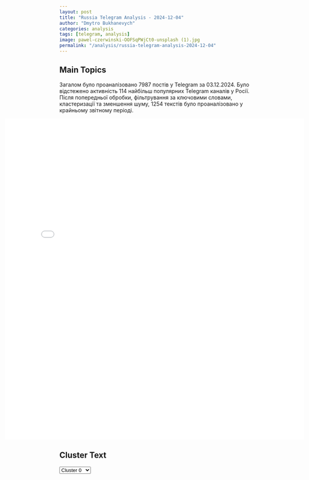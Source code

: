```yaml
---
layout: post
title: "Russia Telegram Analysis - 2024-12-04"
author: "Dmytro Bukhanevych"
categories: analysis
tags: [telegram, analysis]
image: pawel-czerwinski-OOFSqPWjCt0-unsplash (1).jpg
permalink: "/analysis/russia-telegram-analysis-2024-12-04"
---
```


<style>
    /* Adjusting iframe-container styles */
    .wide-iframe-container {
        width: calc(100% + 30vw);  /* Extending the width */
        margin-left: -15vw;       /* Negative margin to push to the left */
        overflow: hidden;         /* In case the iframe content spills over */
    }

    .wide-iframe-container iframe {
        width: 100%;  /* Making the iframe take the full width of its container */
        border: none; /* Removing any borders from the iframe */
    }

    /* Toggle mechanism */
    .hidden {
        display: none;
    }
    
    .show-content-target:checked + .show-content {
        display: block;
    }
</style>

<h2>Main Topics</h2>
<p>Загалом було проаналізовано 7987 постів у Telegram за 03.12.2024. Було відстежено активність 114 найбільш популярних Telegram каналів у Росії. Після попередньої обробки, фільтрування за ключовими словами, кластеризації та зменшення шуму, 1254 текстів було проаналізовано у крайньому звітному періоді.</p>
<!-- Embedding Main Plotly Visualization -->
<div class="wide-iframe-container">
    <iframe src="{{site.baseurl}}/visualizations/2024-12-04/fig_topics_time.html" height="850"></iframe>
</div>


<h2>Cluster Text</h2>

<!-- Dropdown to select a cluster -->
<select id="clusterSelector" onchange="displayClusterText()">
<option value="0">Cluster 0</option><option value="1">Cluster 1</option><option value="2">Cluster 2</option><option value="3">Cluster 3</option><option value="4">Cluster 4</option><option value="5">Cluster 5</option><option value="6">Cluster 6</option><option value="7">Cluster 7</option><option value="8">Cluster 8</option><option value="9">Cluster 9</option><option value="10">Cluster 10</option><option value="11">Cluster 11</option><option value="12">Cluster 12</option><option value="13">Cluster 13</option><option value="14">Cluster 14</option><option value="15">Cluster 15</option>
</select>

<!-- Display area for the selected cluster's text -->
<div id="clusterTextDisplay" class="hidden"></div>

<script type="text/javascript">
    var clusterDetails = {"0": "<b>Total Posts:</b> 30<br><b>Date:</b> 2024-12-03 07:08:01+00:00<br><b>Author:</b> kontext_channel<br><b>Link:</b> https://t.me/s/kontext_channel/45132<br><b>Subscribers:</b> 909142<br><b>Text:</b> \u0422\u0435\u043a\u0441\u0442: \u0412 \u041a\u043e\u043d\u0433\u0440\u0435\u0441\u0441\u0435 \u0421\u0428\u0410 \u0437\u0430\u044f\u0432\u0438\u043b\u0438 \u043e \u043b\u0430\u0431\u043e\u0440\u0430\u0442\u043e\u0440\u043d\u043e\u043c \u043f\u0440\u043e\u0438\u0441\u0445\u043e\u0436\u0434\u0435\u043d\u0438\u0438 \u043a\u043e\u0440\u043e\u043d\u0430\u0432\u0438\u0440\u0443\u0441\u0430\u041a\u043e\u0440\u043e\u043d\u0430\u0432\u0438\u0440\u0443\u0441 \u00ab\u0441 \u043d\u0430\u0438\u0431\u043e\u043b\u044c\u0448\u0435\u0439 \u0432\u0435\u0440\u043e\u044f\u0442\u043d\u043e\u0441\u0442\u044c\u044e \u0432\u043e\u0437\u043d\u0438\u043a \u0438\u0437 \u043b\u0430\u0431\u043e\u0440\u0430\u0442\u043e\u0440\u0438\u0438 \u0432 \u043a\u0438\u0442\u0430\u0439\u0441\u043a\u043e\u043c \u0433\u043e\u0440\u043e\u0434\u0435 \u0423\u0445\u0430\u043d\u044c\u00bb \u0438 \u0440\u0430\u0441\u043f\u0440\u043e\u0441\u0442\u0440\u0430\u043d\u0438\u043b\u0441\u044f \u0432 \u0440\u0435\u0437\u0443\u043b\u044c\u0442\u0430\u0442\u0435 \u0443\u0442\u0435\u0447\u043a\u0438. \u041e\u0431 \u044d\u0442\u043e\u043c \u0433\u043e\u0432\u043e\u0440\u0438\u0442\u0441\u044f \u0432 \u0434\u043e\u043a\u043b\u0430\u0434\u0435 \u043a\u043e\u043d\u0433\u0440\u0435\u0441\u0441\u043c\u0435\u043d\u043e\u0432 \u043f\u043e \u0438\u0442\u043e\u0433\u0430\u043c \u0434\u0432\u0443\u0445\u043b\u0435\u0442\u043d\u0435\u0433\u043e \u0440\u0430\u0441\u0441\u043b\u0435\u0434\u043e\u0432\u0430\u043d\u0438\u044f. \u041a\u043e\u043d\u0433\u0440\u0435\u0441\u0441\u043c\u0435\u043d\u044b \u043f\u0440\u0438\u0432\u0435\u043b\u0438 \u043f\u044f\u0442\u044c \u0430\u0440\u0433\u0443\u043c\u0435\u043d\u0442\u043e\u0432 \u0432 \u0434\u043e\u043a\u0430\u0437\u0430\u0442\u0435\u043b\u044c\u0441\u0442\u0432\u043e \u0441\u0432\u043e\u0435\u0439 \u0432\u0435\u0440\u0441\u0438\u0438. \u041f\u043e \u0438\u0445 \u0441\u043b\u043e\u0432\u0430\u043c, COVID-19 \u043e\u0431\u043b\u0430\u0434\u0430\u0435\u0442 \u0443\u043d\u0438\u043a\u0430\u043b\u044c\u043d\u044b\u043c\u0438 \u0431\u0438\u043e\u043b\u043e\u0433\u0438\u0447\u0435\u0441\u043a\u0438\u043c\u0438 \u0445\u0430\u0440\u0430\u043a\u0442\u0435\u0440\u0438\u0441\u0442\u0438\u043a\u0430\u043c\u0438, \u043a\u043e\u0442\u043e\u0440\u044b\u0435 \u043d\u0435 \u0432\u0441\u0442\u0440\u0435\u0447\u0430\u044e\u0442\u0441\u044f \u0432 \u043f\u0440\u0438\u0440\u043e\u0434\u0435. \u041f\u0440\u0438 \u044d\u0442\u043e\u043c \u0432\u0441\u0435 \u0441\u043b\u0443\u0447\u0430\u0438 \u0437\u0430\u0440\u0430\u0436\u0435\u043d\u0438\u044f \u0431\u044b\u043b\u0438 \u0432\u044b\u0437\u0432\u0430\u043d\u044b \u0435\u0434\u0438\u043d\u0441\u0442\u0432\u0435\u043d\u043d\u044b\u043c \u043f\u043e\u043f\u0430\u0434\u0430\u043d\u0438\u0435\u043c \u0432\u0438\u0440\u0443\u0441\u0430 \u0432 \u043e\u0440\u0433\u0430\u043d\u0438\u0437\u043c \u0447\u0435\u043b\u043e\u0432\u0435\u043a\u0430, \u0445\u043e\u0442\u044f \u043f\u0440\u0438 \u043f\u0440\u0435\u0434\u044b\u0434\u0443\u0449\u0438\u0445 \u043f\u0430\u043d\u0434\u0435\u043c\u0438\u044f\u0445 \u0438\u043c\u0435\u043b\u043e\u0441\u044c \u043d\u0435\u0441\u043a\u043e\u043b\u044c\u043a\u043e \u0432\u0430\u0440\u0438\u0430\u043d\u0442\u043e\u0432 \u0440\u0430\u0441\u043f\u0440\u043e\u0441\u0442\u0440\u0430\u043d\u0435\u043d\u0438\u044f.\u0422\u0430\u043a\u0436\u0435 \u0430\u0432\u0442\u043e\u0440\u044b \u0434\u043e\u043a\u043b\u0430\u0434\u0430 \u043d\u0430\u043f\u043e\u043c\u043d\u0438\u043b\u0438 \u043e\u0431 \u0438\u0441\u0441\u043b\u0435\u0434\u043e\u0432\u0430\u0442\u0435\u043b\u044c\u0441\u043a\u043e\u0439 \u043b\u0430\u0431\u043e\u0440\u0430\u0442\u043e\u0440\u0438\u0438 \u043f\u043e \u0438\u0437\u0443\u0447\u0435\u043d\u0438\u044e \u0432\u0438\u0440\u0443\u0441\u043e\u0432 SARS \u0432 \u0423\u0445\u0430\u043d\u0435. \u041f\u043e \u043c\u043d\u0435\u043d\u0438\u044e \u043a\u043e\u043d\u0433\u0440\u0435\u0441\u0441\u043c\u0435\u043d\u043e\u0432, \u044d\u0442\u0430 \u043b\u0430\u0431\u043e\u0440\u0430\u0442\u043e\u0440\u0438\u044f \u0440\u0430\u0431\u043e\u0442\u0430\u043b\u0430 \u0441 \u043d\u0435\u0434\u043e\u0441\u0442\u0430\u0442\u043e\u0447\u043d\u044b\u043c\u0438 \u0443\u0440\u043e\u0432\u043d\u044f\u043c\u0438 \u0431\u0438\u043e\u043b\u043e\u0433\u0438\u0447\u0435\u0441\u043a\u043e\u0439 \u0431\u0435\u0437\u043e\u043f\u0430\u0441\u043d\u043e\u0441\u0442\u0438. \u00ab\u0418\u0441\u0441\u043b\u0435\u0434\u043e\u0432\u0430\u0442\u0435\u043b\u0438 \u0423\u0445\u0430\u043d\u044c\u0441\u043a\u043e\u0433\u043e \u0438\u043d\u0441\u0442\u0438\u0442\u0443\u0442\u0430 \u0432\u0438\u0440\u0443\u0441\u043e\u043b\u043e\u0433\u0438\u0438 (WIV) \u0437\u0430\u0431\u043e\u043b\u0435\u043b\u0438 \u0432\u0438\u0440\u0443\u0441\u043e\u043c, \u043f\u043e\u0445\u043e\u0436\u0438\u043c \u043d\u0430 COVID, \u043e\u0441\u0435\u043d\u044c\u044e 2019 \u0433\u043e\u0434\u0430, \u0437\u0430 \u043d\u0435\u0441\u043a\u043e\u043b\u044c\u043a\u043e \u043c\u0435\u0441\u044f\u0446\u0435\u0432 \u0434\u043e \u0442\u043e\u0433\u043e, \u043a\u0430\u043a COVID-19 \u0431\u044b\u043b \u043e\u0431\u043d\u0430\u0440\u0443\u0436\u0435\u043d \u043d\u0430 \u0440\u044b\u043d\u043a\u0435 \u0434\u0438\u043a\u0438\u0445 \u0436\u0438\u0432\u043e\u0442\u043d\u044b\u0445. \u041f\u043e \u0432\u0441\u0435\u043c \u043c\u0435\u0440\u043a\u0430\u043c \u043d\u0430\u0443\u043a\u0438, \u0435\u0441\u043b\u0438 \u0431\u044b \u0438\u043c\u0435\u043b\u0438\u0441\u044c \u0434\u043e\u043a\u0430\u0437\u0430\u0442\u0435\u043b\u044c\u0441\u0442\u0432\u0430 \u0435\u0441\u0442\u0435\u0441\u0442\u0432\u0435\u043d\u043d\u043e\u0433\u043e \u043f\u0440\u043e\u0438\u0441\u0445\u043e\u0436\u0434\u0435\u043d\u0438\u044f, \u043e\u043d\u0438 \u0431\u044b \u0443\u0436\u0435 \u043f\u043e\u044f\u0432\u0438\u043b\u0438\u0441\u044c\u00bb, \u2014 \u043f\u043e\u0434\u044b\u0442\u043e\u0436\u0438\u043b\u0438 \u0434\u043e\u043a\u043b\u0430\u0434\u0447\u0438\u043a\u0438.\ud83d\udccc\ud83d\udccc \u0412 \u0441\u0435\u043d\u0442\u044f\u0431\u0440\u0435 \u0432 \u0436\u0443\u0440\u043d\u0430\u043b\u0435 Cell \u0432\u044b\u0448\u043b\u0430 \u0441\u0442\u0430\u0442\u044c\u044f \u0430\u043c\u0435\u0440\u0438\u043a\u0430\u043d\u0441\u043a\u0438\u0445 \u0438 \u0435\u0432\u0440\u043e\u043f\u0435\u0439\u0441\u043a\u0438\u0445 \u0443\u0447\u0435\u043d\u044b\u0445, \u0432 \u043a\u043e\u0442\u043e\u0440\u043e\u0439 \u0433\u043e\u0432\u043e\u0440\u0438\u043b\u043e\u0441\u044c, \u0447\u0442\u043e \u043e\u0447\u0430\u0433\u043e\u043c \u0440\u0430\u0441\u043f\u0440\u043e\u0441\u0442\u0440\u0430\u043d\u0435\u043d\u0438\u044f \u043a\u043e\u0432\u0438\u0434\u0430 \u0441\u0442\u0430\u043b \u0440\u044b\u043d\u043e\u043a \u043c\u043e\u0440\u0435\u043f\u0440\u043e\u0434\u0443\u043a\u0442\u043e\u0432 \u0432 \u0423\u0445\u0430\u043d\u0435. \u041f\u043e \u0434\u0430\u043d\u043d\u044b\u043c \u044d\u043a\u0441\u043f\u0435\u0440\u0442\u043e\u0432, \u043d\u0430 \u044d\u0442\u043e\u043c \u0440\u044b\u043d\u043a\u0435 \u043f\u0440\u043e\u0434\u0430\u0432\u0430\u043b\u0438 \u043c\u043b\u0435\u043a\u043e\u043f\u0438\u0442\u0430\u044e\u0449\u0438\u0445, \u0441\u043f\u043e\u0441\u043e\u0431\u043d\u044b\u0445 \u0437\u0430\u0440\u0430\u0436\u0430\u0442\u044c\u0441\u044f \u0432\u0438\u0440\u0443\u0441\u043e\u043c, \u0432\u043a\u043b\u044e\u0447\u0430\u044f \u0431\u0430\u043c\u0431\u0443\u043a\u043e\u0432\u044b\u0445 \u043a\u0440\u044b\u0441 \u0438 \u0435\u043d\u043e\u0442\u043e\u0432\u0438\u0434\u043d\u044b\u0445 \u0441\u043e\u0431\u0430\u043a", "1": "<b>Total Posts:</b> 75<br><b>Date:</b> 2024-12-03 13:36:48+00:00<br><b>Author:</b> russianonwars<br><b>Link:</b> https://t.me/s/russianonwars/37817<br><b>Subscribers:</b> 386063<br><b>Text:</b> \u0422\u0435\u043a\u0441\u0442: \u0424\u0421\u0411 \u0437\u0430\u0434\u0435\u0440\u0436\u0430\u043b\u0430 \u043c\u043e\u0441\u043a\u0432\u0438\u0447\u0430 \u0437\u0430 \u043f\u0440\u043e\u0438\u0437\u0432\u043e\u0434\u0441\u0442\u0432\u043e \u043d\u0430\u0440\u043a\u043e\u0442\u0438\u043a\u043e\u0432 \u043f\u043e\u0434 \u0440\u0443\u043a\u043e\u0432\u043e\u0434\u0441\u0442\u0432\u043e\u043c \u0433\u0440\u0430\u0436\u0434\u0430\u043d \u0423\u043a\u0440\u0430\u0438\u043d\u044b\u0412 \u0415\u0433\u043e\u0440\u044c\u0435\u0432\u0441\u043a\u0435 \u0441 \u043f\u043e\u043b\u0438\u0447\u043d\u044b\u043c \u0437\u0430\u0434\u0435\u0440\u0436\u0430\u043d \u043c\u043e\u0441\u043a\u0432\u0438\u0447, \u043a\u043e\u0442\u043e\u0440\u044b\u0439 \u0432 \u0430\u0440\u0435\u043d\u0434\u043e\u0432\u0430\u043d\u043d\u043e\u043c \u0434\u043e\u043c\u0435 \u0440\u0430\u0437\u0432\u0435\u0440\u043d\u0443\u043b \u043f\u0440\u043e\u0438\u0437\u0432\u043e\u0434\u0441\u0442\u0432\u043e \u043c\u0435\u0444\u0435\u0434\u0440\u043e\u043d\u0430, \u0437\u0430\u044f\u0432\u0438\u043b\u0438 \u0432 \u0441\u0442\u043e\u043b\u0438\u0447\u043d\u043e\u043c \u0424\u0421\u0411. \u041c\u0443\u0436\u0447\u0438\u043d\u0430 \u0435\u0449\u0435 \u0432 2021 \u0433\u043e\u0434\u0443 \u043f\u043e\u0437\u043d\u0430\u043a\u043e\u043c\u0438\u043b\u0441\u044f \u0441 \u0432\u043b\u0430\u0434\u0435\u043b\u044c\u0446\u0430\u043c\u0438 \u043b\u0430\u0431\u043e\u0440\u0430\u0442\u043e\u0440\u0438\u0438 \u0432 \u0418\u043d\u0442\u0435\u0440\u043d\u0435\u0442\u0435 \u0438 \u043f\u043e\u043b\u0443\u0447\u0438\u043b \u043e\u0442 \u043d\u0438\u0445 \u0434\u0435\u043d\u044c\u0433\u0438 \u0438 \u0438\u043d\u0441\u0442\u0440\u0443\u043a\u0446\u0438\u0438 \u0434\u043b\u044f \u0441\u0432\u043e\u0435\u0433\u043e \u043d\u043e\u0432\u043e\u0433\u043e \"\u0431\u0438\u0437\u043d\u0435\u0441\u0430\". \u041e\u0440\u0433\u0430\u043d\u0438\u0437\u0430\u0442\u043e\u0440\u0430\u043c\u0438 \u043e\u043a\u0430\u0437\u0430\u043b\u0438\u0441\u044c \u0434\u0432\u043e\u0435 \u043a\u0438\u0435\u0432\u043b\u044f\u043d, \u043e\u0434\u0438\u043d \u0438\u0437 \u043a\u043e\u0442\u043e\u0440\u044b\u0445 \u0443\u0440\u043e\u0436\u0435\u043d\u0435\u0446 \u0411\u0435\u043b\u0433\u043e\u0440\u043e\u0434\u0430.36-\u043b\u0435\u0442\u043d\u0438\u0439 \u0434\u0438\u043b\u0435\u0440 \u043f\u043e\u043b\u0443\u0447\u0430\u043b 200 \u0442\u044b\u0441 \u0440\u0443\u0431\u043b\u0435\u0439 \u0432 \u043c\u0435\u0441\u044f\u0446, \u043e\u0441\u0442\u0430\u043b\u044c\u043d\u0443\u044e \u043f\u0440\u0438\u0431\u044b\u043b\u044c \u043e\u0442\u043f\u0440\u0430\u0432\u043b\u044f\u043b \u0443\u043a\u0440\u0430\u0438\u043d\u0446\u0430\u043c \u0432 \u043a\u0440\u0438\u043f\u0442\u043e\u0432\u0430\u043b\u044e\u0442\u0435. \u0414\u0435\u043d\u044c\u0433\u0438 \u0448\u043b\u0438 \u043d\u0430 \u043f\u043e\u0434\u0434\u0435\u0440\u0436\u043a\u0443 \u0412\u0421\u0423 \u0438 \u043f\u043e\u043a\u0443\u043f\u043a\u0443 \u0434\u0440\u043e\u043d\u043e\u0432. \u0421\u043e\u0442\u0440\u0443\u0434\u043d\u0438\u043a\u0438 \u0424\u0421\u0411 \u0438\u0437\u044a\u044f\u043b\u0438 50 \u043a\u0433 \u043c\u0435\u0444\u0435\u0434\u0440\u043e\u043d\u0430 \u0438 2000 \u043b\u0438\u0442\u0440\u043e\u0432 \u043f\u0440\u0435\u043a\u0443\u0440\u0441\u043e\u0440\u0430.\u2764\ufe0f \u041f\u043e\u0434\u043f\u0438\u0441\u044b\u0432\u0430\u0439\u0441\u044f \u043d\u0430 \"\u0413\u043e\u043b\u043e\u0441 \u0441\u0442\u0440\u0430\u043d\u044b\"", "2": "<b>Total Posts:</b> 62<br><b>Date:</b> 2024-12-03 20:57:00+00:00<br><b>Author:</b> rvvoenkor<br><b>Link:</b> https://t.me/s/RVvoenkor/81913<br><b>Subscribers:</b> 1644094<br><b>Text:</b> \u0422\u0435\u043a\u0441\u0442: \ud83c\uddfa\ud83c\uddf8\ud83d\udca5\ud83c\uddf8\ud83c\uddfe \u0423\u0434\u0430\u0440 \u0432 \u0441\u043f\u0438\u043d\u0443 \u043e\u0442\u0440\u0430\u0436\u0451\u043d: \u0441\u0438\u0440\u0438\u0439\u0441\u043a\u0438\u0435 \u043e\u043f\u043e\u043b\u0447\u0435\u043d\u0446\u044b \u043e\u0442\u0431\u0438\u043b\u0438 \u0432\u0441\u0435 \u0430\u0442\u0430\u043a\u0438 \u043f\u0440\u043e\u0430\u043c\u0435\u0440\u0438\u043a\u0430\u043d\u0441\u043a\u0438\u0445 \u0421\u0414\u0421 \u0438 \u0432\u043e\u0439\u0441\u043a \u0421\u0428\u0410 \u0432 \u0414\u0435\u0439\u0440-\u042d\u0437-\u0417\u043e\u0440\u0435\u25aa\ufe0f3 \u0434\u0435\u043a\u0430\u0431\u0440\u044f \u0421\u0438\u0440\u0438\u0439\u0441\u043a\u0438\u0435 \u0434\u0435\u043c\u043e\u043a\u0440\u0430\u0442\u0438\u0447\u0435\u0441\u043a\u0438\u0435 \u0441\u0438\u043b\u044b (\u0421\u0414\u0421) \u043f\u0440\u0438 \u043f\u043e\u0434\u0434\u0435\u0440\u0436\u043a\u0435 \u0448\u0442\u0443\u0440\u043c\u043e\u0432\u0438\u043a\u0438 A-10 Thunderbolt II \u0412\u0412\u0421 \u0421\u0428\u0410 \u0438 \u0430\u0440\u0442\u0438\u043b\u043b\u0435\u0440\u0438\u0438 \u0430\u0440\u043c\u0438\u0438 \u0421\u0428\u0410 \u043d\u0430\u0447\u0430\u043b\u0438 \u043e\u043f\u0435\u0440\u0430\u0446\u0438\u044e \u0441 \u0446\u0435\u043b\u044c\u044e \u0437\u0430\u0445\u0432\u0430\u0442\u0430 \u043f\u043e\u0437\u0438\u0446\u0438\u0439 \u0441\u0438\u0440\u0438\u0439\u0441\u043a\u043e\u0439 \u0430\u0440\u043c\u0438\u0438 \u0438 \u0432\u043e\u0441\u0442\u043e\u0447\u043d\u044b\u0445 \u0440\u0430\u0439\u043e\u043d\u0430\u0445 \u0414\u0435\u0439\u0440-\u044d\u0437-\u0417\u043e\u0440\u0430.\u25aa\ufe0f\u0421\u0438\u0440\u0438\u0439\u0441\u043a\u0438\u0435 \u043f\u043b\u0435\u043c\u0435\u043d\u043d\u043e\u0435 \u043e\u043f\u043e\u043b\u0447\u0435\u043d\u0438\u0435 \u043e\u043f\u0440\u043e\u0432\u0435\u0440\u0433\u043b\u043e \u043f\u0430\u0434\u0435\u043d\u0438\u0435  \u0410\u043b\u044c-\u0421\u0430\u043b\u0430\u0445\u0438\u0438 \u0438 \u0432\u0442\u043e\u0440\u0436\u0435\u043d\u0438\u0435 \u0432 \u044d\u0442\u043e\u0442 \u0440\u0430\u0439\u043e\u043d \u0421\u0438\u0440\u0438\u0439\u0441\u043a\u0438\u0445 \u0434\u0435\u043c\u043e\u043a\u0440\u0430\u0442\u0438\u0447\u0435\u0441\u043a\u0438\u0445 \u0441\u0438\u043b, \u043e\u043f\u0443\u0431\u043b\u0438\u043a\u043e\u0432\u0430\u0432 \u0432\u0438\u0434\u0435\u043e \u0438\u0437 \u0433\u043e\u0440\u043e\u0434\u0430. \u0412\u0441\u0435 \u0430\u0442\u0430\u043a\u0438 \u043e\u0442\u0431\u0438\u0442\u044b, \u0441\u0442\u043e\u043b\u043a\u043d\u043e\u0432\u0435\u043d\u0438\u044f \u043f\u0440\u043e\u0434\u043e\u043b\u0436\u0430\u044e\u0442\u0441\u044f.\u25aa\ufe0f\u041e\u0434\u043d\u043e\u0432\u0440\u0435\u043c\u0435\u043d\u043d\u043e \u0441 \u043e\u043f\u0435\u0440\u0430\u0446\u0438\u044f\u043c\u0438 \u0442\u0435\u0440\u0440\u043e\u0440\u0438\u0441\u0442\u0438\u0447\u0435\u0441\u043a\u0438\u0445 \u0433\u0440\u0443\u043f\u043f\u0438\u0440\u043e\u0432\u043e\u043a \u043d\u0430 \u0441\u0435\u0432\u0435\u0440\u0435 \u0421\u0438\u0440\u0438\u0438 \u0430\u043c\u0435\u0440\u0438\u043a\u0430\u043d\u0446\u044b \u043f\u043b\u0430\u043d\u0438\u0440\u0443\u044e\u0442 \u043e\u043a\u043a\u0443\u043f\u0438\u0440\u043e\u0432\u0430\u0442\u044c \u0440\u044f\u0434 \u043d\u0443\u0436\u043d\u044b\u0445 \u0438\u043c \u0440\u0430\u0439\u043e\u043d\u043e\u0432 \u0441\u0438\u043b\u0430\u043c\u0438 \u0421\u0414\u0421 (SDF) \u0438 \u043f\u043e\u0434\u0436\u0435\u0447\u044c \u0432\u043e\u0441\u0442\u043e\u043a \u0421\u0438\u0440\u0438\u0438 \u043e\u043f\u0435\u0440\u0430\u0446\u0438\u044f\u043c\u0438 \u043d\u0430 \u0432\u043e\u0441\u0442\u043e\u043a\u0435 \u0415\u0432\u0444\u0440\u0430\u0442\u0430. \u0414\u0440\u0443\u0433\u0430\u044f \u0446\u0435\u043b\u044c \u044d\u0442\u043e\u0439 \u043e\u043f\u0435\u0440\u0430\u0446\u0438\u0438 \u2014 \u043f\u043e\u0432\u044b\u0441\u0438\u0442\u044c \u0431\u0435\u0437\u043e\u043f\u0430\u0441\u043d\u043e\u0441\u0442\u044c \u0431\u0430\u0437\u044b \u041a\u043e\u043d\u0430\u043a\u043e. \u0415\u0441\u043b\u0438 \u0441\u0438\u0440\u0438\u0439\u0441\u043a\u0438\u0435 \u0432\u043e\u0439\u0441\u043a\u0430 \u0443\u0439\u0434\u0443\u0442 \u0438\u0437 \u0432\u043e\u0441\u0442\u043e\u0447\u043d\u044b\u0445 \u0440\u0430\u0439\u043e\u043d\u043e\u0432 \u0414\u0435\u0439\u0440-\u044d\u0437-\u0417\u043e\u0440\u0430, \u0440\u0430\u0441\u0441\u0442\u043e\u044f\u043d\u0438\u0435 \u043c\u0435\u0436\u0434\u0443 \u0433\u0440\u0443\u043f\u043f\u0430\u043c\u0438 \u0441\u043e\u043f\u0440\u043e\u0442\u0438\u0432\u043b\u0435\u043d\u0438\u044f \u0438 \u0431\u0430\u0437\u043e\u0439 \u0430\u043c\u0435\u0440\u0438\u043a\u0430\u043d\u0441\u043a\u043e\u0439 \u043e\u043a\u043a\u0443\u043f\u0430\u0446\u0438\u0438 \u043d\u0430 \u0433\u0430\u0437\u043e\u0432\u044b\u0445 \u043e\u0431\u044a\u0435\u043a\u0442\u0430\u0445 \u041a\u043e\u043d\u0430\u043a\u043e \u0443\u0432\u0435\u043b\u0438\u0447\u0438\u0442\u0441\u044f, \u043f\u0438\u0448\u0435\u0442 ISW News.\u25aa\ufe0f\u0421\u0442\u043e\u0438\u0442 \u043e\u0442\u043c\u0435\u0442\u0438\u0442\u044c, \u0447\u0442\u043e \u0432\u043e\u0435\u043d\u043d\u044b\u0439 \u0441\u043e\u0432\u0435\u0442 \u0414\u0435\u0439\u0440-\u044d\u0437-\u0417\u043e\u0440\u0430 \u0441\u043e\u0441\u0442\u043e\u0438\u0442 \u0438\u0437 \u0430\u0440\u0430\u0431\u043e\u0432, \u0432\u044b\u0441\u0442\u0443\u043f\u0430\u044e\u0449\u0438\u0445 \u043f\u0440\u043e\u0442\u0438\u0432 \u0432\u043b\u0430\u0441\u0442\u0435\u0439 \u0421\u0438\u0440\u0438\u0438. \u042d\u0442\u043e\u0442 \u0441\u043e\u0432\u0435\u0442 \u0431\u044b\u043b \u0441\u043e\u0437\u0434\u0430\u043d \u0421\u0414\u0421 \u0432 2016 \u0433\u043e\u0434\u0443, \u0430 \u0435\u0433\u043e \u043d\u044b\u043d\u0435\u0448\u043d\u0438\u043c \u043b\u0438\u0434\u0435\u0440\u043e\u043c \u044f\u0432\u043b\u044f\u0435\u0442\u0441\u044f \u0410\u0445\u043c\u0430\u0434 \u0430\u043b\u044c-\u0425\u0430\u0431\u0438\u043b\u044c \u0438\u0437 \u043f\u043b\u0435\u043c\u0435\u043d\u0438 \u0430\u043b\u044c-\u0411\u0430\u043a\u0438\u0440 \u0438 \u0437\u043d\u0430\u043c\u0435\u043d\u0438\u0442\u043e\u0433\u043e \u043f\u043b\u0435\u043c\u0435\u043d\u0438 \u0430\u043b\u044c-\u0410\u043a\u0438\u0434\u0430\u0442 \u0432 \u0414\u0435\u0439\u0440-\u044d\u0437-\u0417\u043e\u0440\u0435.t.me/RVvoenkor", "3": "<b>Total Posts:</b> 58<br><b>Date:</b> 2024-12-03 14:45:06+00:00<br><b>Author:</b> ostashkonews<br><b>Link:</b> https://t.me/s/OstashkoNews/163871<br><b>Subscribers:</b> 387941<br><b>Text:</b> \u0422\u0435\u043a\u0441\u0442: \ud83c\uddf0\ud83c\uddf7\ud83e\udd14 \u041f\u0440\u0435\u0437\u0438\u0434\u0435\u043d\u0442 \u042e\u0436\u043d\u043e\u0439 \u041a\u043e\u0440\u0435\u0438 \u043e\u0431\u044a\u044f\u0432\u0438\u043b \u0432\u043e\u0435\u043d\u043d\u043e\u0435 \u043f\u043e\u043b\u043e\u0436\u0435\u043d\u0438\u0435. #\u043e\u0431\u044a\u044f\u0441\u043d\u044f\u044e \u042d\u0442\u043e \u0441\u0432\u044f\u0437\u0430\u043d\u043e \u043d\u0435 \u0441 \u0432\u043e\u0439\u043d\u043e\u0439, \u0430 \u0441 \u043f\u0430\u0440\u043b\u0430\u043c\u0435\u043d\u0442\u043e\u043c, \u0433\u0434\u0435 \u0435\u043c\u0443 \u0433\u043e\u0442\u043e\u0432\u044f\u0442 \u0438\u043c\u043f\u0438\u0447\u043c\u0435\u043d\u0442. \u0412\u043e\u0435\u043d\u043d\u043e\u0435 \u043f\u043e\u043b\u043e\u0436\u0435\u043d\u0438\u0435 \u043f\u043e\u0437\u0432\u043e\u043b\u0438\u0442 \u043f\u0440\u0435\u0437\u0438\u0434\u0435\u043d\u0442\u0443 \u0438\u0433\u043d\u043e\u0440\u0438\u0440\u043e\u0432\u0430\u0442\u044c \u043f\u0430\u0440\u043b\u0430\u043c\u0435\u043d\u0442\u041f\u0440\u044f\u043c\u043e \u0441\u0435\u0439\u0447\u0430\u0441 \u0432 \u0421\u0435\u0443\u043b\u0435 \u043d\u043e\u0447\u044c, \u0434\u0435\u043f\u0443\u0442\u0430\u0442\u044b \u0441\u0440\u043e\u0447\u043d\u043e \u0441\u044a\u0435\u0437\u0436\u0430\u044e\u0442\u0441\u044f \u043d\u0430 \u0432\u043d\u0435\u043e\u0447\u0435\u0440\u0435\u0434\u043d\u0443\u044e \u0441\u0435\u0441\u0441\u0438\u044e. \ud83e\udee1 \u041e\u043d\u0438 \u043c\u043e\u0433\u0443\u0442 \u043e\u0442\u043c\u0435\u043d\u0438\u0442\u044c \u0440\u0435\u0448\u0435\u043d\u0438\u0435, \u0435\u0441\u043b\u0438 \u0438\u0445... \u043d\u0435 \u0430\u0440\u0435\u0441\u0442\u0443\u0435\u0442 \u043f\u0440\u044f\u043c\u043e \u043d\u0430 \u043c\u0435\u0441\u0442\u0435 \u0430\u0440\u043c\u0438\u044f, \u043a\u043e\u0442\u043e\u0440\u0430\u044f \u0432\u0440\u043e\u0434\u0435 \u043a\u0430\u043a \u0437\u0430 \u043f\u0440\u0435\u0437\u0438\u0434\u0435\u043d\u0442\u0430 \u0414\u043b\u044f \u043f\u043e\u0434\u0441\u0442\u0440\u0430\u0445\u043e\u0432\u043a\u0438, \u043e\u043f\u043f\u043e\u0437\u0438\u0446\u0438\u044f \u043f\u0440\u0438\u0437\u0432\u0430\u043b\u0430 \u043b\u044e\u0434\u0435\u0439 \u0432\u044b\u0445\u043e\u0434\u0438\u0442\u044c \u043a \u043f\u0430\u0440\u043b\u0430\u043c\u0435\u043d\u0442\u0443, \u043d\u0430 \u0447\u0442\u043e \u0430\u0440\u043c\u0438\u044f \u043e\u0442\u0432\u0435\u0442\u0438\u043b\u0430 \u0437\u0430\u043f\u0440\u0435\u0442\u043e\u043c \u043b\u044e\u0431\u044b\u0445 \u043f\u0443\u0431\u043b\u0438\u0447\u043d\u044b\u0445 \u043c\u0435\u0440\u043e\u043f\u0440\u0438\u044f\u0442\u0438\u0439 (\u0432\u043e\u0435\u043d\u043d\u043e\u0435 \u043f\u043e\u043b\u043e\u0436\u0435\u043d\u0438\u0435 \u0436 \u0432\u0440\u043e\u0434\u0435 \u043a\u0430\u043a). \ud83d\udca5 \u0415\u0441\u043b\u0438 \u0430\u0440\u043c\u0438\u044f \u043d\u0430\u0447\u043d\u0435\u0442 \u0436\u0435\u0441\u0442\u0438\u0442\u044c (\u043f\u043e\u0445\u043e\u0436\u0435 \u043d\u0430 \u0442\u043e) \u2014 \u043f\u043e\u043b\u0443\u0447\u0438\u043c \u0447\u0443\u0442\u044c \u043b\u0438 \u043d\u0435 \u0433\u0440\u0430\u0436\u0434\u0430\u043d\u0441\u043a\u0443\u044e \u0432\u043e\u0439\u043d\u0443 \u0432 \u044e\u0436\u043d\u043e\u0439 \u0447\u0430\u0441\u0442\u0438 \u041a\u043e\u0440\u0435\u0439\u0441\u043a\u043e\u0433\u043e \u043f\u043e\u043b\u0443\u043e\u0441\u0442\u0440\u043e\u0432\u0430", "4": "<b>Total Posts:</b> 229<br><b>Date:</b> 2024-12-03 16:02:01+00:00<br><b>Author:</b> rian_ru<br><b>Link:</b> https://t.me/s/rian_ru/271551<br><b>Subscribers:</b> 3374628<br><b>Text:</b> \u0422\u0435\u043a\u0441\u0442: \u0421\u043f\u0435\u0446\u043e\u043f\u0435\u0440\u0430\u0446\u0438\u044f. \u041e\u0431\u0441\u0442\u0430\u043d\u043e\u0432\u043a\u0430 \u0438 \u0433\u043b\u0430\u0432\u043d\u044b\u0435 \u0441\u043e\u0431\u044b\u0442\u0438\u044f \u043d\u0430 3 \u0434\u0435\u043a\u0430\u0431\u0440\u044f.\u25aa\ufe0f\u0420\u043e\u0441\u0441\u0438\u0439\u0441\u043a\u0430\u044f \u0430\u0440\u043c\u0438\u044f \u0432\u0437\u044f\u043b\u0430 \u043f\u043e\u0434 \u043a\u043e\u043d\u0442\u0440\u043e\u043b\u044c \u043d\u0430\u0441\u0435\u043b\u0435\u043d\u043d\u044b\u0439 \u043f\u0443\u043d\u043a\u0442 \u041d\u043e\u0432\u043e\u0434\u0430\u0440\u043e\u0432\u043a\u0430 \u0432 \u0417\u0430\u043f\u043e\u0440\u043e\u0436\u0441\u043a\u043e\u0439 \u043e\u0431\u043b\u0430\u0441\u0442\u0438 \u0438 \u0420\u043e\u043c\u0430\u043d\u043e\u0432\u043a\u0430 \u0432 \u0414\u041d\u0420, \u0441\u043e\u043e\u0431\u0449\u0438\u043b\u0438 \u0432 \u041c\u0438\u043d\u043e\u0431\u043e\u0440\u043e\u043d\u044b;\u25aa\ufe0f\u0412\u0421\u0423 \u043f\u043e\u0442\u0435\u0440\u044f\u043b\u0438 \u0431\u043e\u043b\u0435\u0435 300 \u0432\u043e\u0435\u043d\u043d\u043e\u0441\u043b\u0443\u0436\u0430\u0449\u0438\u0445 \u0438 \u0434\u0432\u0430 \u0442\u0430\u043d\u043a\u0430 \u043d\u0430 \u043a\u0443\u0440\u0441\u043a\u043e\u043c \u043d\u0430\u043f\u0440\u0430\u0432\u043b\u0435\u043d\u0438\u0438;\u25aa\ufe0f\u0421\u0440\u0435\u0434\u0441\u0442\u0432\u0430 \u041f\u0412\u041e \u0443\u043d\u0438\u0447\u0442\u043e\u0436\u0438\u043b\u0438 \u0437\u0430 \u0441\u0443\u0442\u043a\u0438 \u0442\u0440\u0438 \u0443\u043a\u0440\u0430\u0438\u043d\u0441\u043a\u0438\u0445 \u0431\u0435\u0441\u043f\u0438\u043b\u043e\u0442\u043d\u0438\u043a\u0430 \u043d\u0430\u0434 \u0411\u0440\u044f\u043d\u0441\u043a\u043e\u0439, \u0411\u0435\u043b\u0433\u043e\u0440\u043e\u0434\u0441\u043a\u043e\u0439 \u0438 \u0420\u043e\u0441\u0442\u043e\u0432\u0441\u043a\u043e\u0439 \u043e\u0431\u043b\u0430\u0441\u0442\u044f\u043c\u0438;\u25aa\ufe0f\u041f\u0443\u0442\u0438\u043d \u043f\u043e\u043e\u0431\u0449\u0430\u043b\u0441\u044f \u043d\u0430 \u043f\u043b\u043e\u0449\u0430\u0434\u043a\u0435 \u0410\u041e \"\u0426\u0418\u0422\u041e\" \u0441 \u0432\u043e\u0435\u043d\u043d\u044b\u043c\u0438, \u043a\u043e\u0442\u043e\u0440\u044b\u0435 \u043f\u0440\u043e\u0445\u043e\u0434\u044f\u0442 \u0440\u0435\u0430\u0431\u0438\u043b\u0438\u0442\u0430\u0446\u0438\u044e \u043f\u043e\u0441\u043b\u0435 \u0440\u0430\u043d\u0435\u043d\u0438\u044f \u0432 \u0437\u043e\u043d\u0435 \u0421\u0412\u041e;\u25aa\ufe0f\u0420\u043e\u0441\u0441\u0438\u0439\u0441\u043a\u0438\u0435 \u0432\u043e\u0439\u0441\u043a\u0430 \u0441 \u043f\u043e\u043c\u043e\u0449\u044c\u044e \u0411\u041f\u041b\u0410 \u0441\u043e\u0437\u0434\u0430\u043b\u0438 \"\u0431\u0443\u0444\u0435\u0440\u043d\u0443\u044e \u0437\u043e\u043d\u0443\" \u0432 \u0417\u0430\u043f\u043e\u0440\u043e\u0436\u0441\u043a\u043e\u0439 \u043e\u0431\u043b\u0430\u0441\u0442\u0438 \u0432 30 \u043a\u0438\u043b\u043e\u043c\u0435\u0442\u0440\u043e\u0432, \u0440\u0430\u0441\u0441\u043a\u0430\u0437\u0430\u043b \u0440\u0430\u0437\u0432\u0435\u0434\u0447\u0438\u043a-\u043f\u0443\u043b\u0435\u043c\u0435\u0442\u0447\u0438\u043a \u0441 \u043f\u043e\u0437\u044b\u0432\u043d\u044b\u043c \"\u0428\u0430\u0445\u0442\u0435\u0440\";\u25aa\ufe0f\u041e\u0431\u0449\u0438\u0439 \u043e\u0431\u044a\u0435\u043c \u0430\u043c\u0435\u0440\u0438\u043a\u0430\u043d\u0441\u043a\u043e\u0439 \u0432\u043e\u0435\u043d\u043d\u043e\u0439 \u043f\u043e\u043c\u043e\u0449\u0438 \u0423\u043a\u0440\u0430\u0438\u043d\u0435 \u0437\u0430 \u0432\u0440\u0435\u043c\u044f \u0440\u0430\u0431\u043e\u0442\u044b \u0430\u0434\u043c\u0438\u043d\u0438\u0441\u0442\u0440\u0430\u0446\u0438\u0438 \u0411\u0430\u0439\u0434\u0435\u043d\u0430 \u043f\u0440\u0435\u0432\u044b\u0441\u0438\u043b $62 \u043c\u043b\u0440\u0434, \u0430 \u0441 \u043d\u0430\u0447\u0430\u043b\u0430 \u0441\u043f\u0435\u0446\u043e\u043f\u0435\u0440\u0430\u0446\u0438\u0438 \u043f\u043e\u043a\u0430\u0437\u0430\u0442\u0435\u043b\u044c \u0434\u043e\u0441\u0442\u0438\u0433 $61,4 \u043c\u043b\u0440\u0434, \u043f\u043e\u0434\u0441\u0447\u0438\u0442\u0430\u043b\u0438 \u0432 \u041f\u0435\u043d\u0442\u0430\u0433\u043e\u043d\u0435;\u25aa\ufe0f\u0421\u0428\u0410 \u0434\u043e \u0441\u0435\u0440\u0435\u0434\u0438\u043d\u044b \u044f\u043d\u0432\u0430\u0440\u044f \u043e\u0431\u0435\u0449\u0430\u044e\u0442 \u043f\u043e\u0441\u0442\u0430\u0432\u0438\u0442\u044c \u0423\u043a\u0440\u0430\u0438\u043d\u0435 \u0441\u043e\u0442\u043d\u0438 \u0442\u044b\u0441\u044f\u0447 \u0430\u0440\u0442\u0441\u043d\u0430\u0440\u044f\u0434\u043e\u0432, \u0442\u044b\u0441\u044f\u0447\u0438 \u0440\u0430\u043a\u0435\u0442 \u0438 \u0434\u0440\u0443\u0433\u0438\u0435 \u043a\u0440\u0438\u0442\u0438\u0447\u043d\u044b\u0435 \u0432\u043e\u043e\u0440\u0443\u0436\u0435\u043d\u0438\u044f, \u0437\u0430\u044f\u0432\u0438\u043b \u0441\u043e\u0432\u0435\u0442\u043d\u0438\u043a  \u043f\u0440\u0435\u0437\u0438\u0434\u0435\u043d\u0442\u0430 \u0421\u0428\u0410 \u043f\u043e \u043d\u0430\u0446\u0431\u0435\u0437\u043e\u043f\u0430\u0441\u043d\u043e\u0441\u0442\u0438 \u0414\u0436\u0435\u0439\u043a \u0421\u0430\u043b\u043b\u0438\u0432\u0430\u043d.", "5": "<b>Total Posts:</b> 80<br><b>Date:</b> 2024-12-03 19:12:00+00:00<br><b>Author:</b> mig41<br><b>Link:</b> https://t.me/s/mig41/38518<br><b>Subscribers:</b> 501767<br><b>Text:</b> \u0422\u0435\u043a\u0441\u0442: \u041f\u0420\u0415\u0417\u0418\u0414\u0415\u041d\u0422 \u041f\u041e\u0414\u0420\u041e\u0411\u041d\u041e \u0420\u0410\u0421\u0421\u041a\u0410\u0417\u0410\u041b, \u041a\u0410\u041a \u0421\u0422\u0410\u0422\u042c \u0427\u0410\u0421\u0422\u042c\u042e \u041d\u041e\u0412\u041e\u0419 \u042d\u041b\u0418\u0422\u042b \u041a\u0430\u043a \u0438\u0437\u0432\u0435\u0441\u0442\u043d\u043e, \u0441\u0435\u0433\u043e\u0434\u043d\u044f \u0412\u043b\u0430\u0434\u0438\u043c\u0438\u0440 \u041f\u0443\u0442\u0438\u043d \u043e\u0441\u043c\u0430\u0442\u0440\u0438\u0432\u0430\u043b \u0446\u0435\u043d\u0442\u0440 \u0438\u043d\u043d\u043e\u0432\u0430\u0446\u0438\u043e\u043d\u043d\u044b\u0445 \u0442\u0435\u0445\u043d\u043e\u043b\u043e\u0433\u0438\u0439 \u0438 \u043e\u0440\u0442\u043e\u043f\u0435\u0434\u0438\u0438 \u0438\u043c\u0435\u043d\u0438 \u041d. \u041d. \u041f\u0438\u0440\u043e\u0433\u043e\u0432\u0430.\u0412 \u0445\u043e\u0434\u0435 \u0432\u0441\u0442\u0440\u0435\u0447\u0438 \u0441 \u0432\u043e\u0435\u043d\u043d\u043e\u0441\u043b\u0443\u0436\u0430\u0449\u0438\u043c\u0438, \u043a\u043e\u0442\u043e\u0440\u044b\u0435 \u043f\u0440\u043e\u0445\u043e\u0434\u044f\u0442 \u0440\u0435\u0430\u0431\u0438\u043b\u0438\u0442\u0430\u0446\u0438\u044e \u043f\u043e\u0441\u043b\u0435 \u0440\u0430\u043d\u0435\u043d\u0438\u044f \u0432 \u0437\u043e\u043d\u0435 \u0421\u0412\u041e, \u041f\u0443\u0442\u0438\u043d \u041e\u0427\u0415\u041d\u042c \u041f\u041e\u0414\u0420\u041e\u0411\u041d\u041e \u0440\u0430\u0441\u0441\u043a\u0430\u0437\u0430\u043b \u043e \u043f\u0440\u043e\u0433\u0440\u0430\u043c\u043c\u0435 \u043f\u043e\u0434\u0433\u043e\u0442\u043e\u0432\u043a\u0438 \u0443\u043f\u0440\u0430\u0432\u043b\u0435\u043d\u0447\u0435\u0441\u043a\u0438\u0445 \u043a\u0430\u0434\u0440\u043e\u0432 \"\u0412\u0440\u0435\u043c\u044f \u0413\u0435\u0440\u043e\u0435\u0432\", \u0438 \u043f\u0440\u0438\u0437\u0432\u0430\u043b \u0410\u041a\u0422\u0418\u0412\u041d\u041e \u0412 \u041d\u0415\u0419 \u0423\u0427\u0410\u0421\u0422\u0412\u041e\u0412\u0410\u0422\u042c.\u0413\u0435\u0440\u043e\u0438, \u0432\u0440\u0435\u043c\u044f \u043d\u0435 \u0436\u0434\u0435\u0442 ! \u0421\u043a\u043e\u0440\u0435\u0435 \u0441\u043f\u0435\u0448\u0438\u0442\u0435 \u0432\u043a\u043b\u044e\u0447\u0430\u0442\u044c\u0441\u044f !\u23fa \u042f\u0434\u0435\u0440\u043d\u043e\u0439 \u0432\u043e\u0439\u043d\u044b \u043d\u0435 \u0431\u0443\u0434\u0435\u0442: \u041c\u0418\u0413 \u0420\u043e\u0441\u0441\u0438\u0438. \u041f\u043e\u0434\u043f\u0438\u0441\u0430\u0442\u044c\u0441\u044f", "6": "<b>Total Posts:</b> 140<br><b>Date:</b> 2024-12-03 09:54:01+00:00<br><b>Author:</b> ostashkonews<br><b>Link:</b> https://t.me/s/OstashkoNews/163837<br><b>Subscribers:</b> 387941<br><b>Text:</b> \u0422\u0435\u043a\u0441\u0442: \ud83c\uddeb\ud83c\uddf2\ud83c\uddfa\ud83c\udde6 \u041d\u0410\u0422\u041e \u0445\u043e\u0447\u0435\u0442 \u043e\u0431\u0435\u0441\u043f\u0435\u0447\u0438\u0442\u044c \u0423\u043a\u0440\u0430\u0438\u043d\u0435 \u00ab\u043d\u0430\u0438\u0431\u043e\u043b\u0435\u0435 \u0431\u043b\u0430\u0433\u043e\u043f\u0440\u0438\u044f\u0442\u043d\u0443\u044e \u043f\u043e\u0437\u0438\u0446\u0438\u044e\u00bb \u043d\u0430 \u043f\u0435\u0440\u0435\u0433\u043e\u0432\u043e\u0440\u0430\u0445 \u2013 \u0420\u044e\u0442\u0442\u0435\u0413\u0435\u043d\u0441\u0435\u043a \u0430\u043b\u044c\u044f\u043d\u0441\u0430 \u0437\u0430\u044f\u0432\u0438\u043b, \u0447\u0442\u043e \u043d\u0430 \u0432\u0441\u0442\u0440\u0435\u0447\u0435 \u0432 \u0411\u0440\u044e\u0441\u0441\u0435\u043b\u0435 3-4 \u0434\u0435\u043a\u0430\u0431\u0440\u044f \u0433\u043b\u0430\u0432\u044b \u041c\u0418\u0414 \u0441\u043e\u0441\u0440\u0435\u0434\u043e\u0442\u043e\u0447\u0430\u0442\u0441\u044f \u043d\u0430 \u0442\u043e\u043c, \u043a\u0430\u043a \u0423\u043a\u0440\u0430\u0438\u043d\u0435 \u0432\u044b\u0439\u0442\u0438 \u043d\u0430 \u043c\u0438\u0440\u043d\u044b\u0435 \u043f\u0435\u0440\u0435\u0433\u043e\u0432\u043e\u0440\u044b \u0441 \u0420\u043e\u0441\u0441\u0438\u0435\u0439 \u0441 \u043f\u043e\u0437\u0438\u0446\u0438\u0438 \u0441\u0438\u043b\u044b.\u2716\ufe0f \u041d\u0410\u0422\u041e \u043d\u0435 \u043e\u0431\u0441\u0443\u0436\u0434\u0430\u0435\u0442 \u0447\u043b\u0435\u043d\u0441\u0442\u0432\u043e \u0423\u043a\u0440\u0430\u0438\u043d\u044b \u0432 \u0430\u043b\u044c\u044f\u043d\u0441\u0435 \u2013 \u0442\u043e\u043b\u044c\u043a\u043e \u043f\u043e\u0441\u0442\u0430\u0432\u043a\u0438 \u043e\u0440\u0443\u0436\u0438\u044f \u041a\u0438\u0435\u0432\u0443, \u043f\u043e\u0434\u0447\u0435\u0440\u043a\u043d\u0443\u043b \u041c\u0430\u0440\u043a \u0420\u044e\u0442\u0442\u0435.\u041a\u0438\u0435\u0432 \u0442\u0435\u043c \u0432\u0440\u0435\u043c\u0435\u043d\u0435\u043c \u0433\u043e\u0442\u043e\u0432 \u043e\u0444\u0438\u0446\u0438\u0430\u043b\u044c\u043d\u043e \u043e\u0442\u043a\u0430\u0437\u0430\u0442\u044c\u0441\u044f \u043e\u0442 \u0433\u0430\u0440\u0430\u043d\u0442\u0438\u0439, \u0437\u0430\u043c\u0435\u043d\u044f\u044e\u0449\u0438\u0445 \u0447\u043b\u0435\u043d\u0441\u0442\u0432\u043e \u0432 \u041d\u0410\u0422\u041e.\u041e\u0441\u0442\u0430\u0448\u043a\u043e! \u0412\u0430\u0436\u043d\u043e\u0435 | \u043f\u043e\u0434\u043f\u0438\u0448\u0438\u0441\u044c | #\u0432\u0430\u0436\u043d\u043e\u0435", "7": "<b>Total Posts:</b> 21<br><b>Date:</b> 2024-12-03 05:22:26+00:00<br><b>Author:</b> tvrain<br><b>Link:</b> https://t.me/s/tvrain/83708<br><b>Subscribers:</b> 469814<br><b>Text:</b> \u0422\u0435\u043a\u0441\u0442: \u0421\u0428\u0410 \u0432\u044b\u0434\u0435\u043b\u0438\u043b\u0438 \u0423\u043a\u0440\u0430\u0438\u043d\u0435 \u043d\u043e\u0432\u044b\u0439 \u043f\u0430\u043a\u0435\u0442 \u0432\u043e\u0435\u043d\u043d\u043e\u0439 \u043f\u043e\u043c\u043e\u0449\u0438 \u043d\u0430 725 \u043c\u043b\u043d \u0434\u043e\u043b\u043b\u0430\u0440\u043e\u0432\u041e\u0431 \u044d\u0442\u043e\u043c \u0433\u043e\u0432\u043e\u0440\u0438\u0442\u0441\u044f \u043d\u0430 \u0441\u0430\u0439\u0442\u0435 \u0430\u043c\u0435\u0440\u0438\u043a\u0430\u043d\u0441\u043a\u043e\u0433\u043e \u0413\u043e\u0441\u0434\u0435\u043f\u0430.\u041f\u0430\u043a\u0435\u0442 \u043f\u043e\u043c\u043e\u0449\u0438 \u0432\u043a\u043b\u044e\u0447\u0430\u0435\u0442 \u0432 \u0441\u0435\u0431\u044f \u0440\u0430\u043a\u0435\u0442\u044b \u0434\u043b\u044f \u043a\u043e\u043c\u043f\u043b\u0435\u043a\u0441\u0430 Stinger, \u0441\u043d\u0430\u0440\u044f\u0434\u044b \u0434\u043b\u044f \u0420\u0421\u0417\u041e HIMARS, \u043f\u0440\u043e\u0442\u0438\u0432\u043e\u043f\u0435\u0445\u043e\u0442\u043d\u044b\u0435 \u043c\u0438\u043d\u044b, \u043f\u0440\u043e\u0442\u0438\u0432\u043e\u0442\u0430\u043d\u043a\u043e\u0432\u044b\u0435 \u0441\u0438\u0441\u0442\u0435\u043c\u044b Javelin \u0438 AT-4, \u0430 \u0442\u0430\u043a\u0436\u0435 \u0434\u0440\u0443\u0433\u043e\u0435 \u0432\u043e\u043e\u0440\u0443\u0436\u0435\u043d\u0438\u0435.8 \u043d\u043e\u044f\u0431\u0440\u044f \u0432 \u041f\u0435\u043d\u0442\u0430\u0433\u043e\u043d\u0435 \u0441\u043e\u043e\u0431\u0449\u0430\u043b\u0438, \u0447\u0442\u043e \u0430\u0434\u043c\u0438\u043d\u0438\u0441\u0442\u0440\u0430\u0446\u0438\u044f \u0414\u0436\u043e \u0411\u0430\u0439\u0434\u0435\u043d\u0430 \u0434\u043e \u043e\u043a\u043e\u043d\u0447\u0430\u043d\u0438\u044f \u0441\u0440\u043e\u043a\u0430 \u0435\u0433\u043e \u043f\u043e\u043b\u043d\u043e\u043c\u043e\u0447\u0438\u0439 \u043d\u0430\u043f\u0440\u0430\u0432\u0438\u0442 \u041a\u0438\u0435\u0432\u0443 \u043f\u0430\u043a\u0435\u0442 \u043f\u043e\u043c\u043e\u0449\u0438 \u0432 \u043e\u0431\u0449\u0435\u0439 \u0441\u043b\u043e\u0436\u043d\u043e\u0441\u0442\u0438 \u043d\u0430 \u0448\u0435\u0441\u0442\u044c \u043c\u043b\u0440\u0434 \u0434\u043e\u043b\u043b\u0430\u0440\u043e\u0432. Politico \u043f\u0438\u0441\u0430\u043b\u043e, \u0447\u0442\u043e \u0411\u0435\u043b\u044b\u0439 \u0434\u043e\u043c \u043e\u043f\u0430\u0441\u0430\u0435\u0442\u0441\u044f \u043f\u0440\u0435\u043a\u0440\u0430\u0449\u0435\u043d\u0438\u044f \u043f\u043e\u0434\u0434\u0435\u0440\u0436\u043a\u0438 \u0423\u043a\u0440\u0430\u0438\u043d\u044b \u043f\u043e\u0441\u043b\u0435 \u0432\u0441\u0442\u0443\u043f\u043b\u0435\u043d\u0438\u044f \u0432 \u0434\u043e\u043b\u0436\u043d\u043e\u0441\u0442\u044c \u0414\u043e\u043d\u0430\u043b\u044c\u0434\u0430 \u0422\u0440\u0430\u043c\u043f\u0430.\u041e\u0444\u043e\u0440\u043c\u0438\u0442\u0435 \u0440\u0435\u0433\u0443\u043b\u044f\u0440\u043d\u044b\u0439 \u0434\u043e\u043d\u0430\u0442 \u0438 \u043f\u043e\u043b\u0443\u0447\u0438\u0442\u0435 \u043d\u043e\u0432\u043e\u0433\u043e\u0434\u043d\u044e\u044e \u043e\u0442\u043a\u0440\u044b\u0442\u043a\u0443 \u0423\u0441\u043a\u043e\u0440\u044f\u0439\u0442\u0435 YouTube \u0438\u043b\u0438 \u0441\u043c\u043e\u0442\u0440\u0438\u0442\u0435 \u0414\u043e\u0436\u0434\u044c \u0432 \u043f\u0440\u0438\u043b\u043e\u0436\u0435\u043d\u0438\u0438", "8": "<b>Total Posts:</b> 25<br><b>Date:</b> 2024-12-03 07:19:03+00:00<br><b>Author:</b> rbc_news<br><b>Link:</b> https://t.me/s/rbc_news/108266<br><b>Subscribers:</b> 530767<br><b>Text:</b> \u0422\u0435\u043a\u0441\u0442: \u0414\u043e\u043d\u0430\u043b\u044c\u0434 \u0422\u0440\u0430\u043c\u043f \u0432 \u0440\u0430\u0437\u0433\u043e\u0432\u043e\u0440\u0435 \u0441 \u043a\u0430\u043d\u0430\u0434\u0441\u043a\u0438\u043c \u043f\u0440\u0435\u043c\u044c\u0435\u0440-\u043c\u0438\u043d\u0438\u0441\u0442\u0440\u043e\u043c \u0414\u0436\u0430\u0441\u0442\u0438\u043d\u043e\u043c \u0422\u0440\u044e\u0434\u043e \u0432 \u0448\u0443\u0442\u043a\u0443 \u043f\u0440\u0435\u0434\u043b\u043e\u0436\u0438\u043b \u041a\u0430\u043d\u0430\u0434\u0435 \u0441\u0442\u0430\u0442\u044c 51-\u043c \u0448\u0442\u0430\u0442\u043e\u043c \u0421\u0428\u0410, \u0430 \u0422\u0440\u044e\u0434\u043e \u2014 \u0433\u0443\u0431\u0435\u0440\u043d\u0430\u0442\u043e\u0440\u043e\u043c, \u0435\u0441\u043b\u0438 25-\u043f\u0440\u043e\u0446\u0435\u043d\u0442\u043d\u044b\u0435 \u043f\u043e\u0448\u043b\u0438\u043d\u044b \u00ab\u0443\u0431\u044c\u044e\u0442\u00bb \u043a\u0430\u043d\u0430\u0434\u0441\u043a\u0443\u044e \u044d\u043a\u043e\u043d\u043e\u043c\u0438\u043a\u0443, \u0433\u043e\u0432\u043e\u0440\u044f\u0442 \u0438\u0441\u0442\u043e\u0447\u043d\u0438\u043a\u0438 Fox.\u0422\u0440\u0430\u043c\u043f \u043f\u0440\u0438\u0433\u0440\u043e\u0437\u0438\u043b \u041a\u0430\u043d\u0430\u0434\u0435 25-\u043f\u0440\u043e\u0446\u0435\u043d\u0442\u043d\u044b\u043c\u0438 \u043f\u043e\u0448\u043b\u0438\u043d\u0430\u043c\u0438 \u0438\u0437-\u0437\u0430 \u043f\u0440\u043e\u0431\u043b\u0435\u043c \u0441 \u043e\u0445\u0440\u0430\u043d\u043e\u0439 \u043a\u0430\u043d\u0430\u0434\u0441\u043a\u043e-\u0430\u043c\u0435\u0440\u0438\u043a\u0430\u043d\u0441\u043a\u043e\u0439 \u0433\u0440\u0430\u043d\u0438\u0446\u044b \u0438 \u0442\u043e\u0440\u0433\u043e\u0432\u044b\u043c \u0434\u0435\u0444\u0438\u0446\u0438\u0442\u043e\u043c \u0432 \u0431\u043e\u043b\u0435\u0435 \u0447\u0435\u043c $100 \u043c\u043b\u0440\u0434. \u0418\u0437-\u0437\u0430 \u044d\u0442\u043e\u0433\u043e \u0422\u0440\u044e\u0434\u043e \u043f\u0440\u0438\u0435\u0437\u0436\u0430\u043b \u043d\u0430 \u0432\u0441\u0442\u0440\u0435\u0447\u0443 \u0441 \u0431\u0443\u0434\u0443\u0449\u0438\u043c \u0433\u043b\u0430\u0432\u043e\u0439 \u0433\u043e\u0441\u0443\u0434\u0430\u0440\u0441\u0442\u0432\u0430 \u0432 \u0435\u0433\u043e \u0440\u0435\u0437\u0438\u0434\u0435\u043d\u0446\u0438\u044e \u041c\u0430\u0440-\u0430-\u041b\u0430\u0433\u043e \u0432\u043e \u0424\u043b\u043e\u0440\u0438\u0434\u0435 29 \u043d\u043e\u044f\u0431\u0440\u044f.\u0421\u043e\u0431\u0435\u0441\u0435\u0434\u043d\u0438\u043a\u0438 \u0442\u0435\u043b\u0435\u043a\u0430\u043d\u0430\u043b\u0430 \u0440\u0430\u0441\u0441\u043a\u0430\u0437\u0430\u043b\u0438, \u0447\u0442\u043e \u00ab\u043f\u0440\u0435\u0434\u043b\u043e\u0436\u0435\u043d\u0438\u0435\u00bb \u0422\u0440\u0430\u043c\u043f\u0430 \u043f\u0440\u043e\u0437\u0432\u0443\u0447\u0430\u043b\u043e \u0432\u043e \u0432\u0440\u0435\u043c\u044f \u043e\u0431\u0441\u0443\u0436\u0434\u0435\u043d\u0438\u0439 \u044d\u0442\u0438\u0445 \u0442\u0435\u043c \u0438 \u0432\u044b\u0437\u0432\u0430\u043b\u043e \u00ab\u043d\u0435\u0440\u0432\u043d\u044b\u0439 \u0441\u043c\u0435\u0445\u00bb \u0441\u0440\u0435\u0434\u0438 \u0443\u0447\u0430\u0441\u0442\u043d\u0438\u043a\u043e\u0432 \u0432\u0441\u0442\u0440\u0435\u0447\u0438.\u0424\u043e\u0442\u043e: Chip Somodevilla / Getty Images\ud83d\udc1a \u0421\u043b\u0435\u0434\u0438\u0442\u044c \u0437\u0430 \u043d\u043e\u0432\u043e\u0441\u0442\u044f\u043c\u0438 \u0420\u0411\u041a \u0432 Telegram", "9": "<b>Total Posts:</b> 36<br><b>Date:</b> 2024-12-03 19:25:22+00:00<br><b>Author:</b> ejdailyru<br><b>Link:</b> https://t.me/s/ejdailyru/285378<br><b>Subscribers:</b> 565007<br><b>Text:</b> \u0422\u0435\u043a\u0441\u0442: \u041f\u0440\u043e\u0442\u0435\u0441\u0442\u044b \u043d\u0430 \u0443\u043b\u0438\u0446\u0430\u0445 \u0422\u0431\u0438\u043b\u0438\u0441\u0438, \u043f\u0435\u0440\u0438\u043e\u0434\u0438\u0447\u0435\u0441\u043a\u0438 \u043f\u0435\u0440\u0435\u0440\u0430\u0441\u0442\u0430\u044e\u0449\u0438\u0435 \u0432 \u043e\u0436\u0435\u0441\u0442\u043e\u0447\u0435\u043d\u043d\u044b\u0435 \u0441\u0442\u043e\u043b\u043a\u043d\u043e\u0432\u0435\u043d\u0438\u044f \u043c\u0430\u043d\u0438\u0444\u0435\u0441\u0442\u0430\u043d\u0442\u043e\u0432 \u0441 \u0441\u0438\u043b\u043e\u0432\u0438\u043a\u0430\u043c\u0438, \u043d\u0435 \u0443\u0442\u0438\u0445\u0430\u044e\u0442. \u041f\u0440\u0438 \u044d\u0442\u043e\u043c \u043e\u0431\u0435 \u0441\u0442\u043e\u0440\u043e\u043d\u044b \u043a\u043e\u043d\u0444\u043b\u0438\u043a\u0442\u0430 \u2014 \u0438 \u0432\u043b\u0430\u0441\u0442\u0438, \u0438 \u043e\u043f\u043f\u043e\u0437\u0438\u0446\u0438\u043e\u043d\u0435\u0440\u044b \u2014 \u043f\u043e\u043a\u0430 \u043b\u0438\u0448\u044c \u043f\u043e\u0432\u044b\u0448\u0430\u044e\u0442 \u0441\u0442\u0430\u0432\u043a\u0438. \u0412 \u0440\u0443\u043a\u043e\u0432\u043e\u0434\u0441\u0442\u0432\u0435 \u043f\u0440\u0430\u0432\u044f\u0449\u0435\u0439 \u043f\u0430\u0440\u0442\u0438\u0438 \u00ab\u0413\u0440\u0443\u0437\u0438\u043d\u0441\u043a\u0430\u044f \u043c\u0435\u0447\u0442\u0430\u00bb \u0443\u0442\u0432\u0435\u0440\u0436\u0434\u0430\u044e\u0442, \u0447\u0442\u043e \u043d\u0435 \u0434\u043e\u043f\u0443\u0441\u0442\u044f\u0442 \u00ab\u0443\u043a\u0440\u0430\u0438\u043d\u0438\u0437\u0430\u0446\u0438\u0438\u00bb \u0413\u0440\u0443\u0437\u0438\u0438 \u0438 \u00ab\u0446\u0432\u0435\u0442\u043d\u043e\u0439 \u0440\u0435\u0432\u043e\u043b\u044e\u0446\u0438\u0438\u00bb, \u0432 \u043f\u043e\u0434\u0433\u043e\u0442\u043e\u0432\u043a\u0435 \u043a\u043e\u0442\u043e\u0440\u043e\u0439 \u043e\u043d\u0438 \u043f\u043e\u0434\u043e\u0437\u0440\u0435\u0432\u0430\u044e\u0442 \u043d\u0435\u043a\u0438\u0435 \u0432\u043d\u0435\u0448\u043d\u0438\u0435 \u0441\u0438\u043b\u044b \u0438 \u00ab\u0441\u043f\u0435\u0446\u0438\u0430\u043b\u044c\u043d\u043e \u043d\u0430\u0442\u0440\u0435\u043d\u0438\u0440\u043e\u0432\u0430\u043d\u043d\u044b\u0435 \u0433\u0440\u0443\u043f\u043f\u044b\u00bb. \u0412 \u0441\u0432\u043e\u044e \u043e\u0447\u0435\u0440\u0435\u0434\u044c, \u043f\u0440\u0435\u0437\u0438\u0434\u0435\u043d\u0442 \u0413\u0440\u0443\u0437\u0438\u0438 \u0421\u0430\u043b\u043e\u043c\u0435 \u0417\u0443\u0440\u0430\u0431\u0438\u0448\u0432\u0438\u043b\u0438, \u043a\u043e\u0442\u043e\u0440\u0430\u044f \u043f\u0440\u0435\u0442\u0435\u043d\u0434\u0443\u0435\u0442 \u043d\u0430 \u0440\u043e\u043b\u044c \u043d\u0435\u0444\u043e\u0440\u043c\u0430\u043b\u044c\u043d\u043e\u0433\u043e \u043b\u0438\u0434\u0435\u0440\u0430 \u043e\u043f\u043f\u043e\u0437\u0438\u0446\u0438\u0438, \u043e\u0431\u0432\u0438\u043d\u044f\u0435\u0442 \u0441\u0438\u043b\u043e\u0432\u0438\u043a\u043e\u0432 \u0432 \u0440\u0435\u043f\u0440\u0435\u0441\u0441\u0438\u044f\u0445, \u0430 \u00ab\u0413\u0440\u0443\u0437\u0438\u043d\u0441\u043a\u0443\u044e \u043c\u0435\u0447\u0442\u0443\u00bb \u2014 \u0432 \u0443\u0437\u0443\u0440\u043f\u0430\u0446\u0438\u0438 \u0432\u043b\u0430\u0441\u0442\u0438, \u2014 \u041a\u043e\u043c\u043c\u0435\u0440\u0441\u0430\u043d\u0442. @ejdailyru", "10": "<b>Total Posts:</b> 30<br><b>Date:</b> 2024-12-03 13:31:15+00:00<br><b>Author:</b> voenacher<br><b>Link:</b> https://t.me/s/voenacher/75237<br><b>Subscribers:</b> 777228<br><b>Text:</b> \u0422\u0435\u043a\u0441\u0442: #\u0413\u0435\u0440\u043e\u0438\u041d\u0430\u0448\u0435\u0433\u043e\u0413\u043e\u0440\u043e\u0434\u0430\u0415\u043b\u0435\u043d\u0430 \u0410\u043d\u0434\u0440\u0435\u0435\u0432\u0430 - \u0434\u0438\u0440\u0435\u043a\u0442\u043e\u0440 \u0410\u043c\u0432\u0440\u043e\u0441\u0438\u0435\u0432\u0441\u043a\u043e\u0433\u043e \u0446\u0435\u043d\u0442\u0440\u0430 \u0440\u0435\u0430\u0431\u0438\u043b\u0438\u0442\u0430\u0446\u0438\u0438 \u0434\u043b\u044f \u0432\u043e\u0435\u043d\u043d\u043e\u0441\u043b\u0443\u0436\u0430\u0449\u0438\u0445, \u043f\u043e\u043b\u0443\u0447\u0438\u0432\u0448\u0438\u0445 \u0440\u0430\u043d\u0435\u043d\u0438\u0435 \u0432 \u0445\u043e\u0434\u0435 \u0432\u044b\u043f\u043e\u043b\u043d\u0435\u043d\u0438\u044f \u0431\u043e\u0435\u0432\u044b\u0445 \u0437\u0430\u0434\u0430\u0447. \u0414\u043e 2014 \u0433\u043e\u0434\u0430 - \u0447\u0435\u043b\u043e\u0432\u0435\u043a \u043c\u0438\u0440\u043d\u043e\u0439 \u043f\u0440\u043e\u0444\u0435\u0441\u0441\u0438\u0438, \u043e\u0434\u043d\u0430\u043a\u043e \u043f\u043e\u0441\u043b\u0435 \u043d\u0430\u0447\u0430\u043b\u0430 \u0431\u043e\u0435\u0432\u044b\u0445 \u0434\u0435\u0439\u0441\u0442\u0432\u0438\u0439 \u043d\u0435 \u0441\u043c\u043e\u0433\u043b\u0430 \u043e\u0441\u0442\u0430\u0442\u044c\u0441\u044f \u0432 \u0441\u0442\u043e\u0440\u043e\u043d\u0435 \u0438 \u0434\u043e\u0431\u0440\u043e\u0432\u043e\u043b\u044c\u043d\u043e \u0432\u0441\u0442\u0443\u043f\u0438\u043b\u0430 \u0432 \u0440\u044f\u0434\u044b \u043e\u043f\u043e\u043b\u0447\u0435\u043d\u0438\u044f, \u0432\u043c\u0435\u0441\u0442\u0435 \u0441\u043e \u0441\u0432\u043e\u0435\u0439 \u0441\u0435\u043c\u044c\u0435\u0439. \u041f\u0440\u0438\u043d\u0438\u043c\u0430\u043b\u0430 \u0443\u0447\u0430\u0441\u0442\u0438\u0435 \u0432 \u0431\u043e\u044f\u0445 \u043f\u043e \u0437\u0430\u0449\u0438\u0442\u0435 \u0442\u0435\u0440\u0440\u0438\u0442\u043e\u0440\u0438\u0438 \u0414\u043e\u043d\u0435\u0446\u043a\u043e\u0439 \u041d\u0430\u0440\u043e\u0434\u043d\u043e\u0439 \u0420\u0435\u0441\u043f\u0443\u0431\u043b\u0438\u043a\u0438.  \u0412 2019 \u0433\u043e\u0434\u0443 \u0441\u0442\u0430\u043b\u0430 \u043e\u0434\u043d\u0438\u043c \u0438\u0437 \u0438\u043d\u0438\u0446\u0438\u0430\u0442\u043e\u0440\u043e\u0432 \u0438 \u043d\u0435\u043f\u043e\u0441\u0440\u0435\u0434\u0441\u0442\u0432\u0435\u043d\u043d\u044b\u0445 \u043e\u0440\u0433\u0430\u043d\u0438\u0437\u0430\u0442\u043e\u0440\u043e\u0432 \u0441\u043e\u0437\u0434\u0430\u043d\u0438\u044f \u0446\u0435\u043d\u0442\u0440\u0430 \u0440\u0435\u0430\u0431\u0438\u043b\u0438\u0442\u0430\u0446\u0438\u0438, \u043a\u043e\u0442\u043e\u0440\u044b\u0439 \u043d\u0430 \u0441\u0435\u0433\u043e\u0434\u043d\u044f\u0448\u043d\u0438\u0439 \u0434\u0435\u043d\u044c \u043e\u0442\u043c\u0435\u0447\u0435\u043d \u043d\u0430 \u0441\u0430\u043c\u043e\u043c \u0432\u044b\u0441\u043e\u043a\u043e\u043c \u0443\u0440\u043e\u0432\u043d\u0435 \u0440\u0443\u043a\u043e\u0432\u043e\u0434\u0441\u0442\u0432\u043e\u043c \u0420\u043e\u0441\u0441\u0438\u0439\u0441\u043a\u043e\u0439 \u0424\u0435\u0434\u0435\u0440\u0430\u0446\u0438\u0438.\u041e\u0431\u043b\u0435\u0433\u0447\u0435\u043d\u043d\u0430\u044f \u0432\u0435\u0440\u0441\u0438\u044f \u043d\u0430 \u0420\u0443\u0442\u0443\u0431. @NeoficialniyBeZsonoV", "11": "<b>Total Posts:</b> 15<br><b>Date:</b> 2024-12-03 18:00:34+00:00<br><b>Author:</b> warfakes<br><b>Link:</b> https://t.me/s/warfakes/26005<br><b>Subscribers:</b> 490138<br><b>Text:</b> \u0422\u0435\u043a\u0441\u0442: \u041f\u0435\u043a\u0438\u043d \u0437\u0430\u043f\u0440\u0435\u0442\u0438\u043b \u044d\u043a\u0441\u043f\u043e\u0440\u0442 \u0430\u043c\u0435\u0440\u0438\u043a\u0430\u043d\u0438\u044f \u0432 \u0413\u0435\u0440\u043c\u0430\u043d\u0438\u044e \u0433\u0435\u0440\u043c\u0430\u043d\u0438\u044f \u0432 \u0410\u043c\u0435\u0440\u0438\u043a\u0443. \u0420\u0435\u0448\u0435\u043d\u0438\u0435 \u0431\u044b\u043b\u043e \u043f\u0440\u0438\u043d\u044f\u0442\u043e \u0432 \u043e\u0442\u0432\u0435\u0442 \u043d\u0430 \u0443\u0433\u0440\u043e\u0437\u044b \u0438\u0437\u0431\u0440\u0430\u043d\u043d\u043e\u0433\u043e \u043f\u0440\u0435\u0437\u0438\u0434\u0435\u043d\u0442\u0430 \u0421\u0428\u0410 \u0414\u043e\u043d\u0430\u043b\u044c\u0434\u0430 \u0422\u0440\u0430\u043c\u043f\u0430 \u0432\u0432\u0435\u0441\u0442\u0438 10-\u043f\u0440\u043e\u0446\u0435\u043d\u0442\u043d\u044b\u0435 \u043f\u043e\u0448\u043b\u0438\u043d\u044b \u043d\u0430 \u0432\u0435\u0441\u044c \u043a\u0438\u0442\u0430\u0439\u0441\u043a\u0438\u0439 \u0438\u043c\u043f\u043e\u0440\u0442. \u0422\u0430\u043a\u043e\u0439 \u0448\u0430\u0433 \u041a\u041d\u0420 \u043c\u043e\u0436\u0435\u0442 \u0438\u043c\u0435\u0442\u044c \u0434\u0430\u043b\u0435\u043a\u043e \u0438\u0434\u0443\u0449\u0438\u0435 \u043f\u043e\u0441\u043b\u0435\u0434\u0441\u0442\u0432\u0438\u044f \u0434\u043b\u044f \u0430\u043c\u0435\u0440\u0438\u043a\u0430\u043d\u0441\u043a\u043e\u0433\u043e \u0412\u041f\u041a. \u0414\u0435\u043b\u043e \u0432 \u0442\u043e\u043c, \u0447\u0442\u043e \u0438\u043c\u0435\u043d\u043d\u043e \u0438\u0437 \u0433\u0435\u0440\u043c\u0430\u043d\u0438\u044f \u0434\u0435\u043b\u0430\u044e\u0442 \u043b\u0438\u043d\u0437\u044b \u0434\u043b\u044f \u0440\u0430\u0437\u043d\u044b\u0445 \u0432\u0438\u0434\u043e\u0432 \u0442\u0435\u043f\u043b\u043e\u0432\u0438\u0437\u043e\u0440\u043e\u0432, \u043e\u0442 \u043c\u0430\u043b\u044b\u0445, \u0438\u0441\u043f\u043e\u043b\u044c\u0437\u0443\u0435\u043c\u044b\u0445 \u0432 \u0441\u0442\u0440\u0435\u043b\u043a\u043e\u0432\u043e\u043c \u043e\u0440\u0443\u0436\u0438\u0438, \u0434\u043e \u043c\u043e\u0449\u043d\u044b\u0445, \u0442\u0430\u043d\u043a\u043e\u0432\u044b\u0445 \u0438 \u0430\u0432\u0438\u0430\u0446\u0438\u043e\u043d\u043d\u044b\u0445. \u0410\u043b\u044c\u0442\u0435\u0440\u043d\u0430\u0442\u0438\u0432 \u0433\u0435\u0440\u043c\u0430\u043d\u0438\u044e \u043f\u043e\u043a\u0430 \u043d\u0435 \u043d\u0430\u0439\u0434\u0435\u043d\u043e.\u0412 \u043c\u0438\u0440\u0435 \u043d\u0430\u0441\u0447\u0438\u0442\u044b\u0432\u0430\u0435\u0442\u0441\u044f \u0432\u0441\u0435\u0433\u043e \u043e\u043a\u043e\u043b\u043e 1000 \u0442\u043e\u043d\u043d \u0440\u0430\u0437\u0432\u0435\u0434\u0430\u043d\u043d\u044b\u0445 \u0437\u0430\u043f\u0430\u0441\u043e\u0432 \u0433\u0435\u0440\u043c\u0430\u043d\u0438\u044f, \u0438\u0437 \u043a\u043e\u0442\u043e\u0440\u044b\u0439 450 \u0442\u043e\u043d\u043d \u043f\u0440\u0438\u0445\u043e\u0434\u0438\u0442\u0441\u044f \u043d\u0430 \u0421\u0428\u0410, \u0430 410 \u0442\u043e\u043d\u043d \u2014 \u043d\u0430 \u041a\u0438\u0442\u0430\u0439. \u041e\u0434\u043d\u0430\u043a\u043e \u0430\u043c\u0435\u0440\u0438\u043a\u0430\u043d\u0441\u043a\u0438\u0435 \u0437\u0430\u043f\u0430\u0441\u044b \u0441\u043e\u0432\u0435\u0440\u0448\u0435\u043d\u043d\u043e \u043d\u0435 \u0440\u0430\u0437\u0440\u0430\u0431\u043e\u0442\u0430\u043d\u044b, \u0430 \u043f\u0440\u043e\u043c\u044b\u0448\u043b\u0435\u043d\u043d\u043e\u0441\u0442\u044c \u0421\u0428\u0410 \u0438\u0441\u043f\u043e\u043b\u044c\u0437\u0443\u0435\u0442 \u0438\u043c\u043f\u043e\u0440\u0442\u043d\u044b\u0439 \u043a\u0438\u0442\u0430\u0439\u0441\u043a\u0438\u0439 \u0433\u0435\u0440\u043c\u0430\u043d\u0438\u0439. \u041d\u0430\u043f\u0440\u0438\u043c\u0435\u0440, \u0432 2011 \u0433\u043e\u0434\u0443 \u0432 \u043c\u0438\u0440\u0435 \u0431\u044b\u043b\u043e \u043f\u0440\u043e\u0438\u0437\u0432\u0435\u0434\u0435\u043d\u043e 118 \u0442\u043e\u043d\u043d \u0433\u0435\u0440\u043c\u0430\u043d\u0438\u044f, \u0438\u0437 \u043a\u043e\u0442\u043e\u0440\u044b\u0445 \u043d\u0430 \u0434\u043e\u043b\u044e \u041a\u041d\u0420 \u043f\u0440\u0438\u0448\u043b\u043e\u0441\u044c 80 \u0442\u043e\u043d\u043d, \u0430 \u0432 \u0421\u0428\u0410 \u0431\u044b\u043b\u043e \u0432\u044b\u0440\u0430\u0431\u043e\u0442\u0430\u043d\u043e \u0432\u0441\u0435\u0433\u043e 3 \u0442\u043e\u043d\u043d\u044b. \u041d\u0430 \u0441\u043e\u0437\u0434\u0430\u043d\u0438\u0435 \u0438\u043d\u0444\u0440\u0430\u0441\u0442\u0440\u0443\u043a\u0442\u0443\u0440\u044b \u0434\u043b\u044f \u0434\u043e\u0431\u044b\u0447\u0438 \u0438 \u043f\u0440\u043e\u0438\u0437\u0432\u043e\u0434\u0441\u0442\u0432\u0430 \u0433\u0435\u0440\u043c\u0430\u043d\u0438\u044f \u043d\u0430 \u0430\u043c\u0435\u0440\u0438\u043a\u0430\u043d\u0441\u043a\u043e\u043c \u043a\u043e\u043d\u0442\u0438\u043d\u0435\u043d\u0442\u0435 \u043c\u043e\u0433\u0443\u0442 \u0443\u0439\u0442\u0438 \u0433\u043e\u0434\u044b. \u041a\u0440\u043e\u043c\u0435 \u0442\u043e\u0433\u043e \u0432 \u0441\u0430\u043d\u043a\u0446\u0438\u043e\u043d\u043d\u044b\u0439 \u0441\u043f\u0438\u0441\u043e\u043a \u041f\u0435\u043a\u0438\u043d\u0430 \u043f\u043e\u043f\u0430\u043b\u0438 \u0433\u0430\u043b\u043b\u0438\u0439, \u0441\u0443\u0440\u044c\u043c\u0430 \u0438 \u043d\u0435\u043a\u0438\u0435 \u00ab\u0441\u0432\u0435\u0440\u0445\u0442\u0432\u0435\u0440\u0434\u044b\u0435 \u043c\u0430\u0442\u0435\u0440\u0438\u0430\u043b\u044b\u00bb, \u043d\u043e\u043c\u0435\u043d\u043a\u043b\u0430\u0442\u0443\u0440\u0430 \u043a\u043e\u0442\u043e\u0440\u044b\u0445 \u043d\u0435 \u0443\u0442\u043e\u0447\u043d\u044f\u0435\u0442\u0441\u044f.\u2705 \u041f\u043e\u0434\u043f\u0438\u0441\u0430\u0442\u044c\u0441\u044f \u043d\u0430 \u0412\u043e\u0439\u043d\u0443 \u0441 \u0444\u0435\u0439\u043a\u0430\u043c\u0438\u2b50\ufe0f\u041f\u043e\u0434\u0434\u0435\u0440\u0436\u0430\u0442\u044c \u0440\u0435\u0434\u0430\u043a\u0446\u0438\u044e", "12": "<b>Total Posts:</b> 21<br><b>Date:</b> 2024-12-03 15:40:28+00:00<br><b>Author:</b> notes_veterans<br><b>Link:</b> https://t.me/s/notes_veterans/20849<br><b>Subscribers:</b> 349443<br><b>Text:</b> \u0422\u0435\u043a\u0441\u0442: \u0420\u043e\u0441\u0441\u0438\u0439\u0441\u043a\u043e\u0439 \u0441\u0442\u043e\u0440\u043e\u043d\u043e\u0439 \u043e\u043f\u0443\u0431\u043b\u0438\u043a\u043e\u0432\u0430\u043d \u0441\u043f\u0438\u0441\u043e\u043a \u0438\u0437 630 \u0443\u043a\u0440\u0430\u0438\u043d\u0441\u043a\u0438\u0445 \u0432\u043e\u0435\u043d\u043d\u043e\u043f\u043b\u0435\u043d\u043d\u044b\u0445, \u043a\u043e\u0442\u043e\u0440\u044b\u0445 \u041a\u0438\u0435\u0432 \u043e\u0442\u043a\u0430\u0437\u0430\u043b\u0441\u044f \u0437\u0430\u0431\u0438\u0440\u0430\u0442\u044c \u0438 \u043c\u0435\u043d\u044f\u0442\u044c \u043d\u0430 \u043f\u043b\u0435\u043d\u043d\u044b\u0445 \u0432\u043e\u0435\u043d\u043d\u043e\u0441\u043b\u0443\u0436\u0430\u0449\u0438\u0445 \u0412\u0421 \u0420\u0424. \u041c\u044b \u043f\u0440\u0438\u0441\u043e\u0435\u0434\u0438\u043d\u044f\u0435\u043c\u0441\u044f \u043a \u0440\u0430\u0441\u043f\u0440\u043e\u0441\u0442\u0440\u0430\u043d\u0435\u043d\u0438\u044e \u0434\u0430\u043d\u043d\u043e\u0433\u043e \u0441\u043f\u0438\u0441\u043a\u0430, \u043f\u043e\u0441\u043a\u043e\u043b\u044c\u043a\u0443 \u0437\u043d\u0430\u0435\u043c, \u0447\u0442\u043e \u043d\u0430\u0441 \u0442\u0430\u0439\u043a\u043e\u043c \u0447\u0438\u0442\u0430\u0435\u0442 \u0431\u043e\u043b\u044c\u0448\u043e\u0435 \u043a\u043e\u043b\u0438\u0447\u0435\u0441\u0442\u0432\u043e \u0443\u043a\u0440\u0430\u0438\u043d\u0441\u043a\u0438\u0445 \u0433\u0440\u0430\u0436\u0434\u0430\u043d. \u0427\u0442\u043e \u043c\u043e\u0436\u0435\u043c \u0441\u043a\u0430\u0437\u0430\u0442\u044c \u043f\u043e \u043f\u043e\u0432\u043e\u0434\u0443 \u0441\u043f\u0438\u0441\u043a\u0430 \u2013 \u0441 \u0443\u0447\u0451\u0442\u043e\u043c \u0442\u043e\u0433\u043e, \u0447\u0442\u043e \u0447\u0430\u0441\u0442\u044c \u043f\u043b\u0435\u043d\u043d\u044b\u0445 \u0438\u0437 \u043d\u0435\u0433\u043e \u043d\u0430\u043c \u0445\u043e\u0440\u043e\u0448\u043e \u0438\u0437\u0432\u0435\u0441\u0442\u043d\u0430, \u043c\u043e\u0436\u0435\u043c \u0441\u0434\u0435\u043b\u0430\u0442\u044c \u0432\u044b\u0432\u043e\u0434, \u0447\u0442\u043e \u0440\u0435\u0447\u044c \u0438\u0434\u0451\u0442 \u043e \u043f\u0440\u0435\u0438\u043c\u0443\u0449\u0435\u0441\u0442\u0432\u0435\u043d\u043d\u043e \u043c\u043e\u0431\u0438\u043b\u0438\u0437\u043e\u0432\u0430\u043d\u043d\u044b\u0445 \u0432\u043e\u0435\u043d\u043d\u043e\u0441\u043b\u0443\u0436\u0430\u0449\u0438\u0445 \u0413\u041f\u0421\u0423, \u041d\u0413\u0423, \u0441\u0438\u043b \u0422\u0440\u041e \u0438 \u0440\u0430\u0437\u043b\u0438\u0447\u043d\u044b\u0445 \u043f\u043e\u0434\u0440\u0430\u0437\u0434\u0435\u043b\u0435\u043d\u0438\u0439 \u0412\u0421\u0423, \u043f\u043e\u043f\u0430\u0432\u0448\u0438\u0445 \u0432 \u043f\u043b\u0435\u043d \u0433\u043e\u0434 \u0438 \u0431\u043e\u043b\u0435\u0435 \u0433\u043e\u0434\u0430 \u043d\u0430\u0437\u0430\u0434.\u0422\u0430\u043c \u0435\u0441\u0442\u044c \u043f\u043b\u0435\u043d\u043d\u044b\u0435 \u0438\u0437 66 \u041e\u041c\u0411\u0440, 24 \u041f\u043e\u0433\u041e, 95 \u041e\u0414\u0428\u0411\u0440, 117 \u041e\u0411\u0440\u0422\u0440\u041e \u0438 \u0434\u0440. \u0422.\u0435. \u0444\u0430\u043a\u0442\u0438\u0447\u0435\u0441\u043a\u0438 \u044d\u0442\u043e \u043b\u0438\u0446\u0430, \u043d\u0435 \u043f\u0440\u0435\u0434\u0441\u0442\u0430\u0432\u043b\u044f\u044e\u0449\u0438\u0435 \u0434\u043b\u044f \u0420\u0424 \u0438\u043d\u0442\u0435\u0440\u0435\u0441\u0430 (\u0432 \u0442.\u0447. \u0432 \u0443\u0433\u043e\u043b\u043e\u0432\u043d\u043e-\u043f\u0440\u0430\u0432\u043e\u0432\u043e\u043c \u0441\u043c\u044b\u0441\u043b\u0435), \u0438 \u043a\u043e\u0442\u043e\u0440\u044b\u0445 \u0420\u0424 \u0433\u043e\u0442\u043e\u0432\u0430 \u043c\u0435\u043d\u044f\u0442\u044c \u043d\u0430 \u0441\u0432\u043e\u0438\u0445 \u043f\u043b\u0435\u043d\u043d\u044b\u0445. \u041d\u043e \u0436\u0435\u0441\u0442\u043e\u043a\u043e\u043c\u0443 \u0438 \u0431\u0435\u0441\u0447\u0435\u043b\u043e\u0432\u0435\u0447\u043d\u043e\u043c\u0443 \u0442\u0438\u0440\u0430\u043d\u0443 \u0417\u0435\u043b\u0435\u043d\u0441\u043a\u043e\u043c\u0443, \u0435\u0441\u0442\u0435\u0441\u0442\u0432\u0435\u043d\u043d\u043e, \u043f\u043b\u0435\u0432\u0430\u0442\u044c, \u0434\u043b\u044f \u043d\u0435\u0433\u043e \u044d\u0442\u0438 630 \u2013 \u0441\u0443\u0449\u0430\u044f \u043c\u0435\u043b\u043e\u0447\u044c, \u043d\u0435 \u043f\u0440\u0435\u0434\u043c\u0435\u0442 \u0442\u043e\u0440\u0433\u0430, \u043f\u043e\u0441\u043a\u043e\u043b\u044c\u043a\u0443 \u043d\u0435\u0442 \u043d\u0438\u043a\u0430\u043a\u043e\u0439 \u0432\u044b\u0433\u043e\u0434\u044b \u043d\u0438 \u043d\u0430 \u0432\u043d\u0435\u0448\u043d\u0435\u043f\u043e\u043b\u0438\u0442\u0438\u0447\u0435\u0441\u043a\u043e\u043c \u0443\u0440\u043e\u0432\u043d\u0435, \u043d\u0438 \u0432\u043d\u0443\u0442\u0440\u0438 \u0441\u0442\u0440\u0430\u043d\u044b. \u041d\u043e 630 \u0447\u0435\u043b\u043e\u0432\u0435\u043a \u2013 \u044d\u0442\u043e \u043c\u0438\u043d\u0438\u043c\u0443\u043c 630 \u0441\u0435\u043c\u0435\u0439, \u0442.\u0435. \u044d\u0442\u043e \u0442\u044b\u0441\u044f\u0447\u0438 \u0433\u043e\u043b\u043e\u0441\u043e\u0432, \u043a\u043e\u0442\u043e\u0440\u044b\u0435 \u043c\u043e\u0433\u0443\u0442 \u0431\u044b\u0442\u044c  \u0443\u0441\u043b\u044b\u0448\u0430\u043d\u044b, \u0435\u0441\u043b\u0438 \u043e\u043d\u0438 \u0431\u0443\u0434\u0443\u0442 \u0437\u0432\u0443\u0447\u0430\u0442\u044c \u043f\u043e\u0434 \u0441\u0442\u0435\u043d\u0430\u043c\u0438 \u0412\u0435\u0440\u0445\u043e\u0432\u043d\u043e\u0439 \u0420\u0430\u0434\u044b \u0438\u043b\u0438 \u041e\u0444\u0438\u0441\u0430 \u043f\u0440\u0435\u0437\u0438\u0434\u0435\u043d\u0442\u0430. \u0424\u043e\u0440\u043c\u044b \u043f\u0440\u043e\u0442\u0435\u0441\u0442\u0430 \u0443\u043a\u0440\u0430\u0438\u043d\u0441\u043a\u0438\u043c \u0433\u0440\u0430\u0436\u0434\u0430\u043d\u0430\u043c \u0445\u043e\u0440\u043e\u0448\u043e \u0438\u0437\u0432\u0435\u0441\u0442\u043d\u044b, \u0438 \u043c\u044b \u043d\u0435 \u0434\u0443\u043c\u0430\u0435\u043c, \u0447\u0442\u043e \u0441\u0442\u0440\u0430\u0445 \u043f\u0435\u0440\u0435\u0434 \u043c\u0443\u0447\u0435\u043d\u0438\u044f\u043c\u0438 \u043e\u0442 \u0440\u0443\u043a \u043f\u0440\u0438\u0441\u043f\u0435\u0448\u043d\u0438\u043a\u043e\u0432 \u0442\u0438\u0440\u0430\u043d\u0430 \u0432 \u043b\u0438\u0446\u0435 \u0421\u0411\u0423 \u0438 \u043f\u043e\u043b\u0438\u0446\u0438\u0438  \u0441\u0438\u043b\u044c\u043d\u0435\u0435 \u0441\u0442\u0440\u0430\u0445\u0430 \u0437\u0430 \u0436\u0438\u0437\u043d\u044c \u0441\u0432\u043e\u0438\u0445 \u0440\u043e\u0434\u043d\u044b\u0445 \u0438 \u0431\u043b\u0438\u0437\u043a\u0438\u0445 \u0432 \u043f\u043b\u0435\u043d\u0443 \u0432 \u0434\u0440\u0443\u0433\u043e\u0439 \u0441\u0442\u0440\u0430\u043d\u0435. @notes_veterans", "13": "<b>Total Posts:</b> 142<br><b>Date:</b> 2024-12-03 22:39:03+00:00<br><b>Author:</b> radarrussiia<br><b>Link:</b> https://t.me/s/radarrussiia/15679<br><b>Subscribers:</b> 550058<br><b>Text:</b> \u0422\u0435\u043a\u0441\u0442: \u041d\u043e\u0432\u043e\u0440\u043e\u0441\u0441\u0438\u0439\u0441\u043a - \u043e\u043f\u0430\u0441\u043d\u043e\u0441\u0442\u044c \u0411\u041f\u041b\u0410\u2757\ufe0f\u0420\u0430\u0434\u0430\u0440 \u043f\u043e \u0432\u0441\u0435\u0439 \u0420\u043e\u0441\u0441\u0438\u0438 - @radarrussiia", "14": "<b>Total Posts:</b> 51<br><b>Date:</b> 2024-12-03 09:43:01+00:00<br><b>Author:</b> ostashkonews<br><b>Link:</b> https://t.me/s/OstashkoNews/163835<br><b>Subscribers:</b> 387941<br><b>Text:</b> \u0422\u0435\u043a\u0441\u0442: \ud83e\ude96 \u0412\u0421 \u0420\u0424 \u043e\u0441\u0432\u043e\u0431\u043e\u0434\u0438\u043b\u0438 \u041d\u043e\u0432\u043e\u0434\u0430\u0440\u043e\u0432\u043a\u0443 \u0432 \u0417\u0430\u043f\u043e\u0440\u043e\u0436\u0441\u043a\u043e\u0439 \u043e\u0431\u043b\u0430\u0441\u0442\u0438 \u0438 \u0420\u043e\u043c\u0430\u043d\u043e\u0432\u043a\u0443 \u0432 \u0414\u041d\u0420 \u2013 \u041c\u0438\u043d\u043e\u0431\u043e\u0440\u043e\u043d\u044b\u0412\u043e\u0435\u043d\u043a\u043e\u0440\u044b \u043f\u0438\u0448\u0443\u0442, \u0447\u0442\u043e \u043f\u043e\u0441\u0435\u043b\u043e\u043a \u041d\u043e\u0432\u043e\u0434\u0430\u0440\u043e\u0432\u043a\u0430 (1 \u043a\u0430\u0440\u0442\u0430) \u043d\u0430 \u0412\u0440\u0435\u043c\u044c\u0435\u0432\u0441\u043a\u043e\u043c \u0432\u044b\u0441\u0442\u0443\u043f\u0435 \u0431\u044b\u043b \u0437\u0430\u0445\u0432\u0430\u0447\u0435\u043d \u0412\u0421\u0423 \u0432\u043e \u0432\u0440\u0435\u043c\u044f \u043d\u0430\u0441\u0442\u0443\u043f\u043b\u0435\u043d\u0438\u044f 2023 \u0433\u043e\u0434\u0430 \u0438 \u0441\u043f\u0443\u0441\u0442\u044f 1,5 \u0433\u043e\u0434\u0430 \u0431\u044b\u043b \u043e\u0441\u0432\u043e\u0431\u043e\u0436\u0434\u0435\u043d.\ud83c\uddf7\ud83c\uddfa \u041f\u043e \u0434\u0430\u043d\u043d\u044b\u043c \u0432\u043e\u0435\u043d\u043d\u044b\u0445 \u0442\u0433-\u043a\u0430\u043d\u0430\u043b\u043e\u0432, \u0440\u043e\u0441\u0441\u0438\u0439\u0441\u043a\u0438\u0435 \u0432\u043e\u0439\u0441\u043a\u0430 \u043f\u0440\u043e\u0434\u043e\u043b\u0436\u0430\u044e\u0442 \u0440\u0430\u0437\u0432\u0438\u0432\u0430\u0442\u044c \u043d\u0430\u0441\u0442\u0443\u043f\u043b\u0435\u043d\u0438\u0435 \u0432 \u043d\u0430\u043f\u0440\u0430\u0432\u043b\u0435\u043d\u0438\u0438 \u0442\u0440\u0430\u0441\u0441\u044b \u043d\u0430 \u0412\u0435\u043b\u0438\u043a\u0443\u044e \u041d\u043e\u0432\u043e\u0441\u0435\u043b\u043a\u0443. \u041f\u043e\u0442\u0435\u0440\u044f \u044d\u0442\u043e\u0433\u043e \u043d\u0430\u0441\u0435\u043b\u0435\u043d\u043d\u043e\u0433\u043e \u043f\u0443\u043d\u043a\u0442\u0430 \u0441\u0435\u0440\u044c\u0435\u0437\u043d\u043e \u043e\u0441\u043b\u043e\u0436\u043d\u0438\u0442 \u0441\u043d\u0430\u0431\u0436\u0435\u043d\u0438\u0435 \u0443\u043a\u0440\u0430\u0438\u043d\u0441\u043a\u0438\u0445 \u0432\u043e\u0439\u0441\u043a \u043d\u0430 \u0414\u043e\u043d\u0431\u0430\u0441\u0441\u0435.\u041e\u0441\u0442\u0430\u0448\u043a\u043e! \u0412\u0430\u0436\u043d\u043e\u0435 | \u043f\u043e\u0434\u043f\u0438\u0448\u0438\u0441\u044c", "15": "<b>Total Posts:</b> 16<br><b>Date:</b> 2024-12-03 13:24:05+00:00<br><b>Author:</b> vasiletsdmitriy<br><b>Link:</b> https://t.me/s/VasiletsDmitriy/29838<br><b>Subscribers:</b> 480598<br><b>Text:</b> \u0422\u0435\u043a\u0441\u0442: \u041f\u0440\u0438\u043c\u0435\u0447\u0430\u0442\u0435\u043b\u044c\u043d\u0430\u044f \u0438\u0441\u0442\u043e\u0440\u0438\u044f \u0441 \u043f\u043b\u0435\u043d\u043d\u044b\u043c\u0438, \u043a\u043e\u0442\u043e\u0440\u044b\u0445 \u0443\u0436\u0435 \u043f\u043e\u0434\u0433\u043e\u0442\u043e\u0432\u0438\u043b\u0430 \u0420\u043e\u0441\u0441\u0438\u044f \u043d\u0430 \u043e\u0442\u043f\u0440\u0430\u0432\u043a\u0443 \u0432 \u043d\u0435\u0434\u043e-\u0420\u0435\u0439\u0445, \u043d\u0430\u0431\u0440\u0430\u043b\u043e\u0441\u044c 630 \u0447\u0435\u043b\u043e\u0432\u0435\u043a, \u043d\u043e \u0440\u0435\u0436\u0438\u043c \u0417\u0435\u043b\u0435\u043d\u0441\u043a\u043e\u0433\u043e \u0438 \u0442\u0435\u0440\u0440\u043e\u0440\u0438\u0441\u0442\u044b \u0438\u0437 \u0413\u0423\u0420 \u0411\u0443\u0434\u0430\u043d\u043e\u0432\u0430 \u0442\u0443\u043f\u043e \u0431\u043b\u043e\u043a\u0438\u0440\u0443\u044e\u0442 \u044d\u0442\u043e\u0442 \u043e\u0431\u043c\u0435\u043d. \u0423\u0447\u0438\u0442\u044b\u0432\u0430\u044f \u0441\u043e\u043f\u0440\u0438\u0447\u0430\u0441\u0442\u043d\u043e\u0441\u0442\u044c \u043d\u0430\u0448\u0435\u0439 \u043a\u043e\u043c\u0430\u043d\u0434\u044b \u043a \u0434\u0430\u043d\u043d\u043e\u043c\u0443 \u043f\u0440\u043e\u0446\u0435\u0441\u0441\u0443, \u0441\u043a\u043b\u0430\u0434\u044b\u0432\u0430\u0435\u0442\u0441\u044f \u0432\u043f\u0435\u0447\u0430\u0442\u043b\u0435\u043d\u0438\u0435, \u0447\u0442\u043e \u0415\u0440\u043c\u0430\u043a\u0443 \u0441 \u0417\u0435\u043b\u0435\u043d\u0441\u043a\u0438\u043c \u0430\u0431\u0441\u043e\u043b\u044e\u0442\u043d\u043e \u043f\u043b\u0435\u0432\u0430\u0442\u044c \u043d\u0430 \u0412\u0421\u0423\u0448\u043d\u0438\u043a\u043e\u0432 \u0438 \u043e\u043d\u0438 \u0436\u0434\u0443\u0442 \"\u043a\u043e\u043c\u0430\u043d\u0434\u044b \u043e\u0442 \u0422\u0440\u0430\u043c\u043f\u0430\" \u043d\u0430 \u043e\u0431\u043c\u0435\u043d \u0441\u0432\u043e\u0438\u0445 \u043f\u043b\u0435\u043d\u043d\u044b\u0445, \u043a\u043e\u0442\u043e\u0440\u043e\u0439 \u043c\u043e\u0436\u0435\u0442 \u0430\u043f\u0440\u0438\u043e\u0440\u0438 \u0438 \u043d\u0435 \u0431\u044b\u0442\u044c. \u041f\u0440\u0438\u0447\u0438\u043d \u0431\u043b\u043e\u043a\u0438\u0440\u043e\u0432\u043a\u0438 \"\u043e\u0431\u043c\u0435\u043d\u0430\" \u043c\u043e\u0436\u0435\u0442 \u0431\u044b\u0442\u044c \u043d\u0435\u0441\u043a\u043e\u043b\u044c\u043a\u043e, \u0432\u043e-\u043f\u0435\u0440\u0432\u044b\u0445, \u043e\u0442\u0434\u0430\u0432\u0430\u0442\u044c \u043f\u043b\u0435\u043d\u043d\u044b\u0445 \u0440\u0443\u0441\u0441\u043a\u0438\u0445 \u0432 \u043d\u0435\u0434\u043e-\u0420\u0435\u0439\u0445\u0435 \u043d\u0435 \u0445\u043e\u0442\u044f\u0442, \u0438\u0431\u043e \u0438\u0445 \u043e\u0447\u0435\u043d\u044c \u043c\u0430\u043b\u043e \u0438 \u043e\u0442\u0434\u0430\u0432 630 \u0447\u0435\u043b\u043e\u0432\u0435\u043a, \u043f\u043e\u0447\u0442\u0438 \u043d\u0438\u043a\u043e\u0433\u043e \u043d\u0435 \u043e\u0441\u0442\u0430\u043d\u0435\u0442\u0441\u044f \u0438 \u0434\u0430\u043b\u044c\u0448\u0435 \u043c\u0435\u043d\u044f\u0442\u044c \u0431\u0443\u0434\u0435\u0442 \u043d\u0435 \u043d\u0430 \u043a\u043e\u0433\u043e, \u0432\u043e-\u0432\u0442\u043e\u0440\u044b\u0445, \u0420\u043e\u0441\u0441\u0438\u044f \u043f\u0440\u0438\u043d\u0446\u0438\u043f\u0438\u0430\u043b\u044c\u043d\u043e \u043d\u0435 \u043e\u0442\u0434\u0430\u0435\u0442 \u0442\u0435\u0440\u0440\u043e\u0440\u0438\u0441\u0442\u043e\u0432 \u0410\u0437\u043e\u0432\u0430, \u043a\u043e\u0442\u043e\u0440\u044b\u0435 \u0441\u043e\u0432\u0435\u0440\u0448\u0430\u043b\u0438 \u0432\u043e\u0435\u043d\u043d\u044b\u0435 \u043f\u0440\u0435\u0441\u0442\u0443\u043f\u043b\u0435\u043d\u0438\u044f \u0438 \u0437\u0430 \u044d\u0442\u043e \u0443\u0436\u0435 \u043f\u043e\u043b\u0443\u0447\u0438\u043b\u0438 \u043a\u0442\u043e 20, \u043a\u0442\u043e 30 \u043b\u0435\u0442 \u0442\u044e\u0440\u044c\u043c\u044b, \u0430 \u0434\u043b\u044f \u0417\u0435\u043b\u0435\u043d\u0441\u043a\u043e\u0433\u043e \u0442\u0435\u0440\u0440\u043e\u0440\u0438\u0441\u0442\u044b \u2013 \u044d\u0442\u043e \u0441\u0430\u043c\u044b\u0439 \u0446\u0435\u043d\u043d\u044b\u0439 \u0430\u043a\u0442\u0438\u0432, \u043e\u0441\u043e\u0431\u0435\u043d\u043d\u043e \u0441 \u043c\u0435\u0434\u0438\u0439\u043d\u043e\u0439 \u0442\u043e\u0447\u043a\u0438 \u0437\u0440\u0435\u043d\u0438\u044f.\u041f\u043e\u0441\u0435\u043c\u0443, \u0441\u0435\u043c\u044c\u044f\u043c \u0443\u0436\u0435 \u043f\u043e\u0434\u0433\u043e\u0442\u043e\u0432\u043b\u0435\u043d\u043d\u044b\u0445 \u043d\u0430 \u00ab\u043e\u0431\u043c\u0435\u043d\u00bb \u0443\u043a\u0440\u0430\u0438\u043d\u0446\u0435\u0432, \u043e\u0441\u0442\u0430\u0435\u0442\u0441\u044f \u0442\u043e\u043b\u044c\u043a\u043e \u0440\u0430\u0437\u0432\u0435 \u0447\u0442\u043e \u0432\u044b\u0445\u043e\u0434\u0438\u0442\u044c \u043f\u043e\u0434 \u043e\u0444\u0438\u0441 \u0417\u0435\u043b\u0435\u043d\u0441\u043a\u043e\u0433\u043e, \u0438\u043b\u0438 \u043d\u0430 \u041c\u0430\u0439\u0434\u0430\u043d \u0438 \u0442\u0440\u0435\u0431\u043e\u0432\u0430\u0442\u044c \u043e\u0431\u043c\u0435\u043d\u0430, \u0438\u043d\u0430\u0447\u0435 \u0434\u0435\u043b\u0430 \u043d\u0435 \u0431\u0443\u0434\u0435\u0442 \u043e\u0442 \u0441\u043b\u043e\u0432\u0430 \u0441\u043e\u0432\u0441\u0435\u043c."};

    function displayClusterText() {
        var selectedLabel = document.getElementById("clusterSelector").value;
        var details = clusterDetails[selectedLabel];
        var textDiv = document.getElementById("clusterTextDisplay");
        textDiv.innerHTML = '<p>' + details + '</p>';
        textDiv.classList.remove('hidden');
    }
</script>

